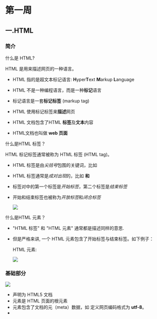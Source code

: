 # 第一周

## 一.HTML

### 简介

什么是 HTML?

HTML 是用来描述网页的一种语言。

- HTML 指的是超文本标记语言: **H**yper**T**ext **M**arkup **L**anguage

- HTML 不是一种编程语言，而是一种**标记**语言

- 标记语言是一套**标记标签** (markup tag)

- HTML 使用标记标签来**描述**网页

- HTML 文档包含了HTML **标签**及**文本**内容

- HTML文档也叫做 **web 页面**

  

什么是HTML 标签？

  HTML 标记标签通常被称为 HTML 标签 (HTML tag)。

  - HTML 标签是由*尖括号*包围的关键词，比如 <html>

  - HTML 标签通常是*成对出现*的，比如 <b> 和 </b>

  - 标签对中的第一个标签是*开始标签*，第二个标签是*结束标签*

  - 开始和结束标签也被称为*开放标签*和*闭合标签*

    ![](C:\Users\30323\AppData\Roaming\Typora\typora-user-images\image-20240218163943152.png)



什么是HTML 元素？

- "HTML 标签" 和 "HTML 元素" 通常都是描述同样的意思.

- 但是严格来讲, 一个 HTML 元素包含了开始标签与结束标签。如下例子：

  HTML 元素:

  ![](C:\Users\30323\AppData\Roaming\Typora\typora-user-images\image-20240218163926471.png)

### 基础部分

![](C:\Users\30323\AppData\Roaming\Typora\typora-user-images\image-20240218163105196.png)

  

- **<!DOCTYPE html>** 声明为 HTML5 文档
- **<html>** 元素是 HTML 页面的根元素
- **<head>** 元素包含了文档的元（meta）数据，如 **<meta charset="utf-8">** 定义网页编码格式为 **utf-8**。
- **<title>** 元素描述了文档的标题
- **<body>** 元素包含了可见的页面内容
- **<h1>** 元素定义一个大标题
- **<p>** 元素定义一个段落

![](C:\Users\30323\AppData\Roaming\Typora\typora-user-images\image-20240218164214618.png)

### HTML 属性

- HTML 元素可以设置**属性**
- 属性可以在元素中添加**附加信息**
- 属性一般描述于**开始标签**
- 属性总是以名称/值对的形式出现，**比如：name="value"**。

属性实例：

HTML 链接由 <a> 标签定义。链接的地址在 **href 属性**中指定：

![](C:\Users\30323\AppData\Roaming\Typora\typora-user-images\image-20240218164607934.png)

下面列出了适用于大多数 HTML 元素的属性：

![](C:\Users\30323\AppData\Roaming\Typora\typora-user-images\image-20240218164712054.png)

### 标题  注释

- HTML 标题（Heading）

​	是通过 <h1> - <h6> 标签进行定义的。

​	-<h1> 定义最大的标题。-<h6>定义最小的标题。

注：确保将 HTML 标题 标签只用于标题。不要仅仅是为了生成**粗体**或**大号**的文本而使用标题。

![](C:\Users\30323\AppData\Roaming\Typora\typora-user-images\image-20240218165118124.png)

- HTML 注释

  可以将注释插入 HTML 代码中，这样可以提高其可读性，使代码更易被人理解。浏览器会忽略注释，也不会显示它们。

  注释写法如下:

![](C:\Users\30323\AppData\Roaming\Typora\typora-user-images\image-20240218165328233.png)

### 段落 换行

- HTML 段落

​	段落是通过 <p> 标签定义的。

![](C:\Users\30323\AppData\Roaming\Typora\typora-user-images\image-20240218165522861.png)

- 换行

![](C:\Users\30323\AppData\Roaming\Typora\typora-user-images\image-20240218170027954.png)

### HTML 文本格式化

![](C:\Users\30323\AppData\Roaming\Typora\typora-user-images\image-20240218170044884.png)

- HTML 文本格式化的常用标签

![]()![image-20240218170203109](C:\Users\30323\AppData\Roaming\Typora\typora-user-images\image-20240218170203109.png)

- HTML "计算机输出" 标签

![](C:\Users\30323\AppData\Roaming\Typora\typora-user-images\image-20240218170251623.png)

- HTML 引文, 引用, 及标签定义

![](C:\Users\30323\AppData\Roaming\Typora\typora-user-images\image-20240218170318647.png)

### HTML 链接

- HTML 使用超级链接与网络上的另一个文档相连。

​	HTML中的链接是一种用于在不同网页之间导航的元素。

​	链接通常用于将一个网页与另一个网页或资源（如文档、图像、音频文件等）相关联。

​	链接允许用户在浏览网页时单击文本或图像来跳转到其他位置，从而实现网页之间的互联。

#### HTML 超链接

- HTML使用标签 **<a>** 来设置超文本链接。

- 超链接可以是一个字，一个词，或者一组词，也可以是一幅图像，您可以点击这些内容来跳转到新的文档或者当前文档中的某个部分。当您把鼠标指针移动到网页中的某个链接上时，箭头会变为一只小手。

在标签 **<a>** 中使用了 **href** 属性来描述链接的地址。

默认情况下，链接将以以下形式出现在浏览器中：

- 一个未访问过的链接显示为<u>蓝色字体</u>并带有下划线。
- 访问过的链接显示为紫色并带有下划线。
- 点击链接时，链接显示为红色并带有下划线。

![](C:\Users\30323\AppData\Roaming\Typora\typora-user-images\image-20240218170808372.png)

#### HTML 链接语法

以下是 HTML 中创建链接的基本语法和属性：`<a>` 元素：创建链接的主要HTML元素是`<a>`（锚）元素。`<a>`元素具有以下属性：

- `href`：指定链接目标的URL，这是链接的最重要属性。可以是另一个网页的URL、文件的URL或其他资源的URL。
- `target`（可选）：指定链接如何在浏览器中打开。常见的值包括 `_blank`（在新标签或窗口中打开链接）和 `_self`（在当前标签或窗口中打开链接）。
- `title`（可选）：提供链接的额外信息，通常在鼠标悬停在链接上时显示为工具提示。
- `rel`（可选）：指定与链接目标的关系，如 nofollow、noopener 等。

链接的 HTML 代码很简单，它类似这样：

![](C:\Users\30323\AppData\Roaming\Typora\typora-user-images\image-20240218170920208.png)

href 属性描述了链接的目标。

**实例**如下：

![](C:\Users\30323\AppData\Roaming\Typora\typora-user-images\image-20240218170953441.png)

上面这行代码显示为：[访问菜鸟教程](https://www.runoob.com/)

点击这个超链接会把用户带到菜鸟教程的首页。

**提示:** *"链接文本"* 不必一定是文本。图片或其他 HTML 元素都可以成为链接。

- **文本链接：**最常见的链接类型是文本链接，它使用 <a> 元素将一段文本转化为可点击的链接，例如：

![](C:\Users\30323\AppData\Roaming\Typora\typora-user-images\image-20240218171148739.png)

- **图像链接：**您还可以使用图像作为链接。在这种情况下，<a> 元素包围着 <img> 元素。例如：

![](C:\Users\30323\AppData\Roaming\Typora\typora-user-images\image-20240218171210115.png)

- **锚点链接：**除了链接到其他网页外，您还可以在同一页面内创建内部链接，这称为锚点链接。要创建锚点链接，需要在目标位置使用 <a> 元素定义一个标记，并使用#符号引用该标记。例如：

![](C:\Users\30323\AppData\Roaming\Typora\typora-user-images\image-20240218171232113.png)

- **下载链接：**如果您希望链接用于下载文件而不是导航到另一个网页，可以使用 download 属性。例如：

![](C:\Users\30323\AppData\Roaming\Typora\typora-user-images\image-20240218171256384.png)

#### HTML 链接 - target 属性

使用 target 属性，你可以定义被链接的文档在何处显示。

下面的这行会在新窗口打开文档

![](C:\Users\30323\AppData\Roaming\Typora\typora-user-images\image-20240218171705473.png)

#### HTML 链接- id 属性

id 属性可用于创建一个 HTML 文档书签。

**提示:** 书签不会以任何特殊方式显示，即在 HTML 页面中是不显示的，所以对于读者来说是隐藏的。

**实例**

在HTML文档中插入ID:

![](C:\Users\30323\AppData\Roaming\Typora\typora-user-images\image-20240218171751313.png)

### HTML 头部

#### HTML < head> 元素

< head> 元素包含了所有的头部标签元素。在 < head>元素中你可以插入脚本（scripts）, 样式文件（CSS），及各种meta信息。

可以添加在头部区域的元素标签为: <title>, <style>, <meta>, <link>, <script>, <noscript> 和 <base>。

#### HTML < title> 元素

- < title> 标签定义了不同文档的标题。

​	< title> 在 HTML/XHTML 文档中是必需的。

< title> 元素:

- 定义了浏览器工具栏的标题
- 当网页添加到收藏夹时，显示在收藏夹中的标题
- 显示在搜索引擎结果页面的标题

#### HTML < base> 元素

< base> 标签描述了基本的链接地址/链接目标，该标签作为HTML文档中所有的链接标签的默认链接:

![](C:\Users\30323\AppData\Roaming\Typora\typora-user-images\image-20240219212641200.png)

#### HTML < link> 元素

< link> 标签定义了文档与外部资源之间的关系。

< link> 标签通常用于链接到样式表:

![](C:\Users\30323\AppData\Roaming\Typora\typora-user-images\image-20240219212717946.png)

#### HTML < style> 元素

< style> 标签定义了HTML文档的样式文件引用地址.

在< style> 元素中你也可以直接添加样式来渲染 HTML 文档:

![](C:\Users\30323\AppData\Roaming\Typora\typora-user-images\image-20240219212754689.png)

#### HTML < meta> 元素

meta标签描述了一些基本的元数据。

< meta> 标签提供了元数据.元数据也不显示在页面上，但会被浏览器解析。

META 元素通常用于指定网页的描述，关键词，文件的最后修改时间，作者，和其他元数据。

元数据可以使用于浏览器（如何显示内容或重新加载页面），搜索引擎（关键词），或其他Web服务。

< meta> 一般放置于 < head> 区域

- < meta> 标签- 使用实例

![](C:\Users\30323\AppData\Roaming\Typora\typora-user-images\image-20240219212903313.png)

#### HTML < script> 元素

< script>标签用于加载脚本文件，如： JavaScript。

< script> 元素在以后的章节中会详细描述。

#### 小结

![](C:\Users\30323\AppData\Roaming\Typora\typora-user-images\image-20240219213012159.png)

### HTML 图像

**HTML 图像- 图像标签（ <img>）和源属性（Src）**

在 HTML 中，图像由<img> 标签定义。

<img> 是空标签，意思是说，它只包含属性，并且没有闭合标签。

要在页面上显示图像，你需要使用**<u>源属性（src</u>）**。src 指 "source"。源属性的值是图像的 URL 地址。

**定义图像的语法是：**

<img src="url" alt="some_text">

<u>**URL 指存储图像的位置**</u>。如果名为 "pulpit.jpg" 的图像位于 www.runoob.com 的 images 目录中，那么其 URL 为 [http://www.runoob.com/images/pulpit.jpg](https://www.runoob.com/images/pulpit.jpg)。

浏览器将图像显示在文档中图像标签出现的地方。如果你将图像标签置于两个段落之间，那么浏览器会首先显示第一个段落，然后显示图片，最后显示第二段。

------

#### HTML 图像- Alt属性

alt 属性用来为图像定义一串预备的可替换的文本。

替换文本属性的值是用户定义的。

<img src="boat.gif" alt="Big Boat">

在浏览器无法载入图像时，替换文本属性告诉读者她们失去的信息。此时，浏览器将显示这个替代性的文本而不是图像。为页面上的图像都加上替换文本属性是个好习惯，这样有助于更好的显示信息，并且对于那些使用纯文本浏览器的人来说是非常有用的。

------

#### HTML 图像- 设置图像的高度与宽度

height（高度） 与 width（宽度）属性用于设置图像的高度与宽度。

属性值默认单位为像素:

<img src="pulpit.jpg" alt="Pulpit rock" width="304" height="228">

**提示:** 指定图像的高度和宽度是一个很好的习惯。如果图像指定了高度宽度，页面加载时就会保留指定的尺寸。如果没有指定图片的大小，加载页面时有可能会破坏HTML页面的整体布局。

------

#### 基本的注意事项 - 有用的提示：

**注意:** 假如某个 HTML 文件包含十个图像，那么为了正确显示这个页面，需要加载 11 个文件。加载图片是需要时间的，所以我们的建议是：慎用图片。

**注意:** 加载页面时，要注意插入页面图像的路径，如果不能正确设置图像的位置，浏览器无法加载图片，图像标签就会显示一个破碎的图片。

### HTML 表格

#### tr th td

HTML 表格由 **<table>** 标签来定义。

HTML 表格是一种用于展示结构化数据的标记语言元素。

每个表格均有若干行（由 **<tr>** 标签定义），每行被分割为若干单元格（由 **<td>** 标签定义），表格可以包含标题行（**<th>**）用于定义列的标题。

- **tr**：tr 是 table row 的缩写，表示表格的一行。
- **th**：th 是 table header的缩写，表示表格的表头单元格。
- **td**：td 是 table data 的缩写，表示表格的数据单元格。

数据单元格可以包含文本、图片、列表、段落、表单、水平线、表格等等。

**HTML 表格生成器**：https://www.jyshare.com/front-end/7688/

以下是一个简单的 HTML 表格实例:

![](C:\Users\30323\AppData\Roaming\Typora\typora-user-images\image-20240219221850954.png)

以上的表格实例代码中，<table> 元素表示整个表格，它包含两个主要部分：<thead> 和 <tbody>。

- **<thead > 用于定义表格的标题部分:** 在 <thead > 中，使用 <th > 元素定义列的标题，以上实例中列标题分别为"列标题1"，"列标题2"和"列标题3"。
- **<tbody > 用于定义表格的主体部分:** 在 <tbody > 中，使用 <tr > 元素定义行，并在每行中使用 <td > 元素定义单元格数据，以上实例中有两行数据，每行包含三个单元格。



通过使用 **<th >** 元素定义列标题，可以使其在表格中以粗体显示，与普通单元格区分开来。

HTML 表格还可以具有其他部分，如 <tfoot > （表格页脚）和 <caption > （表格标题），<tfoot > 可用于在表格的底部定义摘要、统计信息等内容。 <caption > 可用于为整个表格定义标题。

HTML 表格还支持合并单元格和跨行/跨列的操作，以及其他样式和属性的应用，以满足各种需求。

我们也可以使用 CSS 来进一步自定义表格的样式和外观。

![](C:\Users\30323\AppData\Roaming\Typora\typora-user-images\image-20240219222129541.png)

#### **HTML 表格和边框属性**

如果不定义边框属性，表格将不显示边框。有时这很有用，但是大多数时候，我们希望显示边框。

使用边框属性来显示一个带有边框的表格：只需加上 boardr=“1”，如下：

![](C:\Users\30323\AppData\Roaming\Typora\typora-user-images\image-20240219222339905.png)

#### HTML 表格表头

表格的表头使用 <th> 标签进行定义。

大多数浏览器会把表头显示为**<u>粗体居中</u>**的文本：(还是蛮实用的)

![image-20240219222523520](C:\Users\30323\AppData\Roaming\Typora\typora-user-images\image-20240219222523520.png)

#### 小结

![image-20240219222602730](C:\Users\30323\AppData\Roaming\Typora\typora-user-images\image-20240219222602730.png)

### HTML 列表

HTML 支持：（下面这种表达就是有序列表）

1. 无序
2. 有序
3. 定义列表

#### HTML无序列表

无序列表是一个项目的列表，此列项目使用粗体圆点（典型的小黑圆圈）进行标记。

无序列表使用 <ul> 标签。每个列表项始于 <li> 标签。

![image-20240220085241093](C:\Users\30323\AppData\Roaming\Typora\typora-user-images\image-20240220085241093.png)

#### HTML 有序列表

同样，有序列表也是一列项目，列表项目使用数字进行标记。 有序列表始于 <ol> 标签。每个列表项始于 <li> 标签。

列表项使用数字来标记。（start=“12”可以不写，这样就从1起始）

![image-20240220085452906](C:\Users\30323\AppData\Roaming\Typora\typora-user-images\image-20240220085452906.png)

#### HTML 自定义列表

自定义列表不仅仅是一列项目，而是**项目**及其**注释**的组合。

自定义列表以 <dl> 标签开始。每个自定义列表项以 <dt> 开始。每个自定义列表项的定义以 <dd> 开始。

- **dl**表示列表的起始和结束
- **dt**表示**项目**的起始和结束
- **dd**表示**注释**的起始和结束

例如：

![image-20240220085750378](C:\Users\30323\AppData\Roaming\Typora\typora-user-images\image-20240220085750378.png)

又如：

![image-20240220090027101](C:\Users\30323\AppData\Roaming\Typora\typora-user-images\image-20240220090027101.png)

#### 小结

![image-20240220090113056](C:\Users\30323\AppData\Roaming\Typora\typora-user-images\image-20240220090113056.png)

### HTML 区块

- 大多数 HTML 元素被定义为**块级元素**或**内联元素**。

#### HTML 区块元素

块级元素在浏览器显示时，通常会以新行来开始（和结束）。

实例: <h1>, <p>, <ul>, <table>

#### HTML 内联元素

内联元素在显示时通常不会以新行开始。

实例: <b>, <td>, <a>, <img>

#### HTML <div> 元素

HTML <div> 元素是块级元素，它可用于组合其他 HTML 元素的容器。

< div> 元素没有特定的含义。除此之外，由于它属于块级元素，浏览器会在其前后显示折行。

如果与 CSS 一同使用，< div> 元素可用于对大的内容块设置样式属性。

< div> 元素的另一个常见的用途是<u>文档布局</u>。它**取代**了使用表格定义布局的老式方法。*使用 < table> 元素进行文档布局不是表格的正确用法。< table> 元素的作用是显示表格化的数据。*

#### HTML <span> 元素

HTML <span> 元素是内联元素，可用作文本的容器

<span> 元素也没有特定的含义。

当与 CSS 一同使用时，<span> 元素可用于为部分文本设置样式属性。

#### 小结

![image-20240220090516938](C:\Users\30323\AppData\Roaming\Typora\typora-user-images\image-20240220090516938.png)

### HTML 布局

- 网站布局

大多数网站会把内容安排到多个列中（就像杂志或报纸那样）。

大多数网站可以使用 <div> 或者 <table> 元素来创建多列。CSS 用于对元素进行定位，或者为页面创建背景以及色彩丰富的外观。

- 注：虽然我们可以使用**HTML table**标签来设计出漂亮的布局，但是table标签是不建议作为布局工具使用的 - 表格不是布局工具。

**HTML 布局 - 使用<div> 元素**

div 元素是用于分组 HTML 元素的块级元素。

下面的例子使用五个 div 元素来创建多列布局：

![image-20240220090953758](C:\Users\30323\AppData\Roaming\Typora\typora-user-images\image-20240220090953758.png)

上面的 HTML 代码会产生如下结果：

![image-20240220091053172](C:\Users\30323\AppData\Roaming\Typora\typora-user-images\image-20240220091053172.png)

**HTML 布局 - 有用的提示**

**Tip:** 使用 CSS 最大的好处是，如果把 CSS 代码存放到外部样式表中，那么站点会更易于维护。通过编辑单一的文件，就可以改变所有页面的布局。如需学习更多有关 CSS 的知识，请访问我们的[CSS 教程](https://www.runoob.com/css/css-tutorial.html)。

**Tip:** 由于创建高级的布局非常耗时，使用模板是一个快速的选项。通过搜索引擎可以找到很多免费的网站模板（您可以使用这些预先构建好的网站布局，并优化它们）。

**小结**

![image-20240220091231290](C:\Users\30323\AppData\Roaming\Typora\typora-user-images\image-20240220091231290.png)

### HTML 表单

HTML 表单用于收集用户的输入信息。

HTML 表单表示文档中的一个区域，此区域包含交互控件，将用户收集到的信息发送到 Web 服务器。

HTML 表单通常包含各种输入字段、复选框、单选按钮、下拉列表等元素。

以下是一个简单的HTML表单的例子：

- `<form>` 元素用于创建表单，`action` 属性定义了表单数据提交的目标 URL，`method` 属性定义了提交数据的 HTTP 方法（这里使用的是 "post"）。
- `<label>` 元素用于为表单元素添加标签，提高可访问性。
- `<input>` 元素是最常用的表单元素之一，它可以创建文本输入框、密码框、单选按钮、复选框等。`type` 属性定义了输入框的类型，`id` 属性用于关联 `<label>` 元素，`name` 属性用于标识表单字段。
- `<select>` 元素用于创建下拉列表，而 `<option>` 元素用于定义下拉列表中的选项。

#### 创建表单

表单是一个包含表单元素的区域。

表单元素是允许用户在表单中输入内容，比如：文本域（textarea）、下拉列表（select）、单选框（radio-buttons）、复选框（checkbox） 等等。

我们可以使用 **<form>** 标签来创建表单:

![image-20240220092219145](C:\Users\30323\AppData\Roaming\Typora\typora-user-images\image-20240220092219145.png)

#### 输入类型

多数情况下被用到的表单标签是输入标签 **<input>**。

输入类型是由 **type** 属性定义。

接下来我们介绍几种常用的输入类型。

- 文本域（Text Fields）
- 密码字段
- 单选按钮（Radio Buttons）
- 复选框（Checkboxes）
- 提交按钮(Submit)

##### 1.文本域

文本域通过 <input type="text"> 标签来设定，当用户要在表单中键入字母、数字等内容时，就会用到文本域。

![image-20240220093001820](C:\Users\30323\AppData\Roaming\Typora\typora-user-images\image-20240220093001820.png)

注意:表单本身并不可见。同时，在大多数浏览器中，文本域的默认宽度是 **20** **个字符**。

##### 2.密码字段

密码字段通过标签 **<input type="password">** 来定义:

![image-20240220093127837](C:\Users\30323\AppData\Roaming\Typora\typora-user-images\image-20240220093127837.png)

注意：密码字段字符不会明文显示，而是以星号 ***** 或圆点 **.** 替代。

##### 3.单选按钮

**<input type="radio">** 标签定义了表单的单选框选项:

![image-20240220093225723](C:\Users\30323\AppData\Roaming\Typora\typora-user-images\image-20240220093225723.png)

##### 4.复选框

**<input type="checkbox">** 定义了复选框。

![image-20240220093307411](C:\Users\30323\AppData\Roaming\Typora\typora-user-images\image-20240220093307411.png)

复选框可以选取一个或多个选项

##### 5.提交按钮

- **<input type="submit">** 定义了提交按钮。

- 当用户单击确认按钮时，表单的内容会被传送到服务器。表单的动作属性 **action** 定义了服务端的文件名。

**action** 属性会对接收到的用户输入数据进行相关的处理:

![image-20240220093343114](C:\Users\30323\AppData\Roaming\Typora\typora-user-images\image-20240220093343114.png)

假如在上面的文本框内键入几个字母，然后点击确认按钮，那么输入数据会传送到 **html_form_action.php** 文件，该页面将显示出输入的结果。

以上实例中有一个 method 属性，它用于定义表单数据的提交方式，可以是以下值：

- **post**：指的是 HTTP POST 方法，表单数据会包含在表单体内然后发送给服务器，用于提交敏感数据，如用户名与密码等。
- **get**：默认值，指的是 HTTP GET 方法，表单数据会附加在 **action** 属性的 URL 中，并以 **?**作为分隔符，一般用于不敏感信息，如分页等。例如：https://www.runoob.com/?page=1，这里的 page=1 就是 get 方法提交的数据。

### HTML 框架

**iframe语法:**

![image-20240220094120999](C:\Users\30323\AppData\Roaming\Typora\typora-user-images\image-20240220094120999.png)

该URL指向不同的网页。

#### iframe - 设置高度与宽度

height 和 width 属性用来定义iframe标签的高度与宽度。

属性默认以像素为单位, 但可以指定其按比例显示 (如："80%")。

![image-20240220094213430](C:\Users\30323\AppData\Roaming\Typora\typora-user-images\image-20240220094213430.png)

#### iframe - 移除边框

frameborder 属性用于定义iframe表示是否显示边框。

设置属性值为 "0" 移除iframe的边框:

#### ![image-20240220094231021](C:\Users\30323\AppData\Roaming\Typora\typora-user-images\image-20240220094231021.png)使用 iframe 来显示目标链接页面

iframe 可以显示一个目标链接的页面

目标链接的属性必须使用 iframe 的属性，如下实例:

![image-20240220094313937](C:\Users\30323\AppData\Roaming\Typora\typora-user-images\image-20240220094313937.png)

批注：这里第一行定义了name=“iframe_a",便于第二行用target=”iframe_a" 从而使链接与框架相联系

#### 小结

### ![image-20240220094543362](C:\Users\30323\AppData\Roaming\Typora\typora-user-images\image-20240220094543362.png)HTML 颜色

HTML 颜色由红色、绿色、蓝色混合而成。

#### 三元素

HTML 颜色由一个**十六进制符号**来定义，这个符号由红色、绿色和蓝色的值组成（RGB）。

每种颜色的最小值是0（十六进制：#00）。最大值是255（十六进制：#FF）。

这个表格给出了由三种颜色混合而成的具体效果：

![image-20240220094931955](C:\Users\30323\AppData\Roaming\Typora\typora-user-images\image-20240220094931955.png)

#### 颜色名

目前所有浏览器都支持以下颜色名：

- 141个颜色名称是在HTML和CSS颜色规范定义的（17标准颜色，再加124）。下表列出了所有颜色的值，包括十六进制值。
- **提示:** 17标准颜色：黑色，蓝色，水，紫红色，灰色，绿色，石灰，栗色，海军，橄榄，橙，紫，红，白，银，蓝绿色，黄色。点击其中一个颜色名称（或一个十六进制值)就可以查看与不同文字颜色搭配的背景颜色。

#### 颜色值

- 颜色值由十六进制来表示红、绿、蓝（RGB）。

- 每个颜色的最低值为 0(十六进制为 00)，最高值为 255(十六进制为FF)。

- 十六进制值的写法为 # 号后跟三个或六个十六进制字符。

- 三位数表示法为：#RGB，转换为6位数表示为：#RRGGBB。

### HTML 脚本

#### HTML <script> 标签

< script> 标签用于定义客户端脚本，比如 JavaScript。

< script> 元素既可包含脚本语句，也可通过 src 属性指向外部脚本文件。

JavaScript 最常用于图片操作、表单验证以及内容动态更新。

下面的脚本会向浏览器输出"Hello World!"：

![image-20240220102106870](C:\Users\30323\AppData\Roaming\Typora\typora-user-images\image-20240220102106870.png)

#### HTML<noscript> 标签

< noscript> 标签提供无法使用脚本时的替代内容，比方在浏览器禁用脚本时，或浏览器不支持客户端脚本时。

< noscript>元素可包含普通 HTML 页面的 body 元素中能够找到的所有元素。

只有在浏览器不支持脚本或者禁用脚本时，才会显示 < noscript> 元素中的内容：

![image-20240220102133050](C:\Users\30323\AppData\Roaming\Typora\typora-user-images\image-20240220102133050.png)

#### 小结

![image-20240220102219237](C:\Users\30323\AppData\Roaming\Typora\typora-user-images\image-20240220102219237.png)

### HTML 字符实体

HTML 中的预留字符必须被替换为字符实体。

一些在键盘上找不到的字符也可以使用字符实体来替换。

#### HTML 实体

在 HTML 中，某些字符是预留的。

在 HTML 中不能使用小于号（<）和大于号（>），这是因为浏览器会误认为它们是标签。

如果希望正确地显示预留字符，我们必须在 HTML 源代码中使用字符实体（character entities）。 字符实体类似这样：

&*entity_name*;

或

&#*entity_number*;

如需显示小于号，我们必须这样写：![image-20240220102550887](C:\Users\30323\AppData\Roaming\Typora\typora-user-images\image-20240220102550887.png)

![Remark](https://www.runoob.com/images/lamp.gif)**提示：** 使用实体名而不是数字的好处是，名称易于记忆。不过坏处是，浏览器也许并不支持所有实体名称（对实体数字的支持却很好）。

#### 不间断空格(Non-breaking Space)

HTML 中的常用字符实体是不间断空格(&nbsp;)。

浏览器总是会截短 HTML 页面中的空格。如果您在文本中写 10 个空格，在显示该页面之前，浏览器会删除它们中的 9 个。如需在页面中增加空格的数量，您需要使用 &nbsp; 字符实体。

#### 结合音标符

发音符号是加到字母上的一个"glyph(字形)"。

一些变音符号, 如 尖音符 ( ̀) 和 抑音符 ( ́) 。

变音符号可以出现字母的上面和下面，或者字母里面，或者两个字母间。

变音符号可以与字母、数字字符的组合来使用。

以下是一些实例:

![image-20240220102643229](C:\Users\30323\AppData\Roaming\Typora\typora-user-images\image-20240220102643229.png)

### HTML URL

- **URL**统一资源定位器(Uniform Resource Locators)

- URL 是一个网页地址。

- URL可以由字母组成，如"runoob.com"，或互联网协议（IP）地址： 192.68.20.50。大多数人进入网站使用网站域名来访问，因为 名字比数字更容易记住。

#### URL - 统一资源定位器

Web浏览器通过URL从Web服务器请求页面。

当您点击 HTML 页面中的某个链接时，对应的 <a> 标签指向万维网上的一个地址。

一个统一资源定位器(URL) 用于定位万维网上的文档。

一个网页地址实例: http://www.runoob.com/html/html-tutorial.html 语法规则:

**scheme`://`host.domain`:`port`/`path`/`filename**

说明:

- scheme - 定义因特网服务的类型。最常见的类型是 http
- host - 定义域主机（http 的默认主机是 www）
- domain - 定义因特网域名，比如 runoob.com
- :port - 定义主机上的端口号（http 的默认端口号是 80）
- path - 定义服务器上的路径（如果省略，则文档必须位于网站的根目录中）。
- filename - 定义文档/资源的名称

#### 常见的 URL Scheme

以下是一些URL scheme：

![image-20240220102946979](C:\Users\30323\AppData\Roaming\Typora\typora-user-images\image-20240220102946979.png)

#### URL 字符编码

URL 只能使用 [ASCII 字符集](https://www.runoob.com/tags/html-ascii.html).

来通过因特网进行发送。由于 URL 常常会包含 ASCII 集合之外的字符，URL 必须转换为有效的 ASCII 格式。

URL 编码使用 "%" 其后跟随两位的十六进制数来替换非 ASCII 字符。

URL 不能包含空格。URL 编码通常使用 + 来替换空格。

#### URL 编码实例

![image-20240220103020481](C:\Users\30323\AppData\Roaming\Typora\typora-user-images\image-20240220103020481.png)

### HTML 速查列表

![image-20240220103310220](C:\Users\30323\AppData\Roaming\Typora\typora-user-images\image-20240220103310220.png)

## 二.CSS

### 简介

什么是 **CSS**?

- CSS 指层叠样式表 (**C**ascading **S**tyle **S**heets)
- 样式定义**如何显示** HTML 元素
- 样式通常存储在**样式表**中
- 把样式添加到 HTML 4.0 中，是为了**解决内容与表现分离的问题**
- **外部样式表**可以极大提高工作效率
- 外部样式表通常存储在 **CSS 文件**中
- 多个样式定义可**层叠**为一个

**CSS 实例**

- CSS 规则由两个主要的部分构成：选择器，以及一条或多条声明:

![img](https://www.runoob.com/wp-content/uploads/2013/07/632877C9-2462-41D6-BD0E-F7317E4C42AC.jpg)

选择器通常是我们需要改变样式的 HTML 元素。

每条声明由一个属性和一个值组成。

属性（property）是我们希望设置的样式属性（style attribute）。每个属性有一个值。属性和值被冒号分开。

- CSS声明总是以分号 **;** 结束，声明总以大括号 **{}** 括起来:

```
p {color:red;text-align:center;}
```

#### CSS 注释

注释是用来解释你的代码，并且可以随意编辑它，浏览器会忽略它。

CSS注释以 **/\*** 开始, 以 ***/** 结束, 实例如下:

![image-20240223094416190](C:\Users\30323\AppData\Roaming\Typora\typora-user-images\image-20240223094416190.png)

### CSS id 和 class

#### id 选择器

id 选择器可以为标有特定 id 的 HTML 元素指定特定的样式。

- HTML元素以id属性来设置id选择器,CSS 中 id 选择器以 "#" 来定义。

以下的样式规则应用于元素属性 id="para1":

![image-20240223094459032](C:\Users\30323\AppData\Roaming\Typora\typora-user-images\image-20240223094459032.png)

#### class 选择器

class 选择器用于描述**一组元素**的样式，class 选择器有别于id选择器，class可以在**多个元素**中使用。

class 选择器在 HTML 中以 class 属性表示, 在 CSS 中，类选择器以一个**点 . 号**显示：

在以下的例子中，所有拥有 center 类的 HTML 元素均为居中。

![image-20240223094648491](C:\Users\30323\AppData\Roaming\Typora\typora-user-images\image-20240223094648491.png)

注：类名的第一个字符不能使用数字！它无法在 Mozilla 或 Firefox 中起作用。

### CSS 创建样式

当读到一个样式表时，浏览器会根据它来格式化 HTML 文档。

------

**如何插入样式表**

插入样式表的方法有三种:

- 外部样式表(External style sheet)
- 内部样式表(Internal style sheet)
- 内联样式(Inline style)

#### 外部样式表

当样式需要应用于很多页面时，外部样式表将是理想的选择。在使用外部样式表的情况下，你可以通过改变一个文件来改变整个站点的外观。每个页面使用 <link> 标签链接到样式表。 <link> 标签在（文档的）头部：

![image-20240223094827340](C:\Users\30323\AppData\Roaming\Typora\typora-user-images\image-20240223094827340.png)

浏览器会从文件 mystyle.css 中读到样式声明，并根据它来格式文档。

外部样式表可以在任何文本编辑器中进行编辑。文件不能包含任何的 html 标签。样式表应该以 .css 扩展名进行保存。下面是一个样式表文件的例子：

![image-20240223094839935](C:\Users\30323\AppData\Roaming\Typora\typora-user-images\image-20240223094839935.png)

#### 内部样式表

当单个文档需要特殊的样式时，就应该使用内部样式表。你可以使用 <style> 标签在文档头部定义内部样式表，就像这样:

![image-20240223094914195](C:\Users\30323\AppData\Roaming\Typora\typora-user-images\image-20240223094914195.png)

#### 内联样式

由于要将表现和内容混杂在一起，内联样式会损失掉样式表的许多优势。请慎用这种方法，例如当样式仅需要在一个元素上应用一次时。

要使用内联样式，你需要在相关的标签内使用样式（style）属性。Style 属性可以包含任何 CSS 属性。本例展示如何改变段落的颜色和左外边距：

![image-20240223094937527](C:\Users\30323\AppData\Roaming\Typora\typora-user-images\image-20240223094937527.png)

#### 多重样式优先级

样式表允许以多种方式规定样式信息。样式可以规定在单个的 HTML 元素中，在 HTML 页的头元素中，或在一个外部的 CSS 文件中。甚至可以在同一个 HTML 文档内部引用多个外部样式表。

一般情况下，优先级如下：

**（内联样式）Inline style > （内部样式）Internal style sheet >（外部样式）External style sheet > 浏览器默认样式**

### CSS 文本格式

#### **文本颜色**

颜色属性被用来设置文字的颜色。

颜色是通过CSS最经常的指定：

- 颜色的名称 - 如: **red**
- 十六进制值 - 如: **＃FF0000**
- 一个RGB值 - 如: **RGB(255,0,0)**

![image-20240223095050513](C:\Users\30323\AppData\Roaming\Typora\typora-user-images\image-20240223095050513.png)

#### 文本的对齐方式

文本排列属性是用来设置文本的水平对齐方式。

文本可居中或对齐到左或右,两端对齐.

当text-align设置为"justify"，每一行被展开为宽度相等，左，右外边距是对齐（如杂志和报纸）。

![image-20240223095117120](C:\Users\30323\AppData\Roaming\Typora\typora-user-images\image-20240223095117120.png)

#### 文本修饰

text-decoration 属性用来设置或删除文本的装饰。

从设计的角度看 text-decoration属性主要是用来删除链接的下划线：

![image-20240223095132062](C:\Users\30323\AppData\Roaming\Typora\typora-user-images\image-20240223095132062.png)

也可以这样装饰文字：

![image-20240223095146072](C:\Users\30323\AppData\Roaming\Typora\typora-user-images\image-20240223095146072.png)

#### 文本转换

文本转换属性是用来指定在一个文本中的大写和小写字母。

可用于所有字句变成大写或小写字母，或每个单词的首字母大写。

![image-20240223095205401](C:\Users\30323\AppData\Roaming\Typora\typora-user-images\image-20240223095205401.png)

#### 文本缩进

文本缩进属性是用来指定文本的第一行的缩进。

![image-20240223095221576](C:\Users\30323\AppData\Roaming\Typora\typora-user-images\image-20240223095221576.png)

#### 字体样式

主要是用于指定斜体文字的字体样式属性。

- 正常 - 正常显示文本
- 斜体 - 以斜体字显示的文字
- 倾斜的文字 - 文字向一边倾斜

![image-20240223095320229](C:\Users\30323\AppData\Roaming\Typora\typora-user-images\image-20240223095320229.png)

### CSS 链接

链接的样式，可以用任何CSS属性（如颜色，字体，背景等）。

特别的链接，可以有不同的样式，这取决于他们是什么状态。

这四个链接状态是：

- a:link - 正常，未访问过的链接
- a:visited - 用户已访问过的链接
- a:hover - 当用户鼠标放在链接上时
- a:active - 链接被点击的那一刻

![image-20240223095343875](C:\Users\30323\AppData\Roaming\Typora\typora-user-images\image-20240223095343875.png)

#### 文本修饰

text-decoration 属性主要用于删除链接中的下划线：

![image-20240223095414424](C:\Users\30323\AppData\Roaming\Typora\typora-user-images\image-20240223095414424.png)

#### 背景颜色

背景颜色属性指定链接背景色：

![image-20240223095447683](C:\Users\30323\AppData\Roaming\Typora\typora-user-images\image-20240223095447683.png)

### CSS 列表

CSS 列表属性作用如下：

- 设置不同的列表项标记为无序列表
- 设置不同的列表项标记为有序列表
- 设置列表项标记为图像

#### **无序列表如下所示:**

- Coffee
- Tea
- Coca Cola

#### **有序列表如下所示:**

1. Coffee
2. Tea
3. Coca Cola

### CSS 表格

使用 CSS 可以使 HTML 表格更美观。

#### 表格边框

指定CSS表格边框，使用border属性。

下面的例子指定了一个表格的Th和TD元素的黑色边框：

![image-20240223095650993](C:\Users\30323\AppData\Roaming\Typora\typora-user-images\image-20240223095650993.png)

![image-20240223095700755](C:\Users\30323\AppData\Roaming\Typora\typora-user-images\image-20240223095700755.png)

#### 折叠边框

border-collapse 属性设置表格的边框是否被折叠成一个单一的边框或隔开：

![image-20240223095722722](C:\Users\30323\AppData\Roaming\Typora\typora-user-images\image-20240223095722722.png)

![image-20240223095730361](C:\Users\30323\AppData\Roaming\Typora\typora-user-images\image-20240223095730361.png)

#### 表格宽度和高度

Width和height属性定义表格的宽度和高度。

下面的例子是设置100％的宽度，50像素的th元素的高度的表格：

![image-20240223095800174](C:\Users\30323\AppData\Roaming\Typora\typora-user-images\image-20240223095800174.png)

![image-20240223095808605](C:\Users\30323\AppData\Roaming\Typora\typora-user-images\image-20240223095808605.png)

#### 表格文字对齐

表格中的文本对齐和垂直对齐属性。

text-align属性设置水平对齐方式，向左，右，或中心：

![image-20240223095909297](C:\Users\30323\AppData\Roaming\Typora\typora-user-images\image-20240223095909297.png)

![image-20240223095917559](C:\Users\30323\AppData\Roaming\Typora\typora-user-images\image-20240223095917559.png)

#### 表格填充

如需控制边框和表格内容之间的间距，应使用td和th元素的填充属性：

![image-20240223095950407](C:\Users\30323\AppData\Roaming\Typora\typora-user-images\image-20240223095950407.png)

#### 表格颜色

下面的例子指定边框的颜色，和th元素的文本和背景颜色：

![image-20240223100016831](C:\Users\30323\AppData\Roaming\Typora\typora-user-images\image-20240223100016831.png)

## 三.JavaScript

### 简介

**JavaScript** 是 web 开发人员必须学习的 3 门语言中的一门：

1. **HTML** 定义了网页的内容
2. **CSS** 描述了网页的布局
3. **JavaScript** 控制了网页的行为

---------

#### 1.输出

JavaScript 没有任何打印或者输出的函数。

- 在 HTML **输出**中可使用 **document.write**

**注**：如果在文档加载后使用该方法，则会覆盖整个文档！

JavaScript 还可以通过不同的方式来输出数据：

- 使用 **document.write()** 方法将内容写到 HTML 文档中。
- 使用 **window.alert()** 弹出警告框。
- 使用 **innerHTML** 写入到 HTML 元素。
- 使用 **console.log()** 写入到浏览器的控制台。

#### 2.改变 HTML 内容

使用 JavaScript 来处理 HTML 内容是非常强大的功能。

![image-20240222203843759](C:\Users\30323\AppData\Roaming\Typora\typora-user-images\image-20240222203843759.png)

![image-20240222204059642](C:\Users\30323\AppData\Roaming\Typora\typora-user-images\image-20240222204059642.png)

![image-20240222204255172](C:\Users\30323\AppData\Roaming\Typora\typora-user-images\image-20240222204255172.png)

通过id=“demo”找到对应元素，再改变元素内容。

- 这里用到了<u>x.innerHTML="Hello JavaScript!";</u>来改变元素内容

#### 3.改变 HTML 图像/样式

改变 HTML 元素的样式，属于改变 HTML 属性的变种。

![image-20240222204315747](C:\Users\30323\AppData\Roaming\Typora\typora-user-images\image-20240222204315747.png)

![image-20240222204413082](C:\Users\30323\AppData\Roaming\Typora\typora-user-images\image-20240222204413082.png)

![image-20240222204420704](C:\Users\30323\AppData\Roaming\Typora\typora-user-images\image-20240222204420704.png)

与上例类似，先找到目标元素，然后通过不同的方式改变其样式。

- 这里用到了<u>x.style.color="#ff0000";</u> 来改变元素颜色

#### 4.验证输入

JavaScript 还可以用于验证用户的输入，具体操作与下文的正则有关

```html
if(isNaN(x)||x.replace(/(^\s*)|(\s*$)/g,"")==""){    alert("不是数字"); }
```

### 常规用法

- HTML 中的 Javascript 脚本代码**必须**位于 **<script>** 与 **</script>** 标签之间。

- Javascript 脚本代码可被放置在 HTML 页面的 **<body>** 和 **<head>** 部分中。

#### < script> 标签

当我们要在 HTML 页面中插入 JavaScript，就得使用 < script> 标签。

< script> 和 </ script> 会告诉 JavaScript 在何处**开始**和**结束**。

< script> 和 < /script> 之间的代码行包含了 JavaScript。

#### 在 < head> 或者 < body> 的JavaScript

我们可以在 HTML 文档中放入不限数量的脚本。

- 脚本可位于 HTML 的 <body> 或 <head> 部分中，或者同时存在于两个部分中。

- 通常的做法是把函数放入 <head> 部分中，或者放在页面底部。这样就可以把它们安置到同一处位置，不会干扰页面的内容。

##### < head> 中的 JavaScript 函数

在本例中，我们把一个 JavaScript 函数放置到 HTML 页面的 <head> 部分。

该函数会在点击按钮时被调用：

![image-20240222205702637](C:\Users\30323\AppData\Roaming\Typora\typora-user-images\image-20240222205702637.png)

##### < body> 中的 JavaScript 函数

在本例中，我们把一个 JavaScript 函数放置到 HTML 页面的 <body> 部分。

该函数会在点击按钮时被调用：

![image-20240222205851462](C:\Users\30323\AppData\Roaming\Typora\typora-user-images\image-20240222205851462.png)

#### 外部的 JavaScript

当然了，我们也可以把脚本保存到外部文件中。外部文件通常包含被多个网页使用的代码。

- 外部 JavaScript 文件的文件扩展名是 .js。

- 如需使用外部文件，请在 <script> 标签的 "src" 属性中设置该 .js 文件：

![image-20240222210001502](C:\Users\30323\AppData\Roaming\Typora\typora-user-images\image-20240222210001502.png)

我们可以将脚本放置于 < head> 或者 < body>中，放在 < script> 标签中的脚本与外部引用的脚本运行效果完全一致。

myScript.js 文件代码如下：

```javascript
function myFunction()
{
    document.getElementById("demo").innerHTML="我的第一个 JavaScript 函数";
}
```

**注**：外部脚本不能包含 < script> 标签。

### **基础概念**

#### 函数（Function）

函数是可复用的代码块，可以一次编写，反复运行，从而节省了大量的重复代码。

函数的格式包括了关键字 `function` 、一个函数名、一对小括号定义了一个函数。随后是一对花括号（`{ }`）。花括号内部是调用函数时要运行的所有代码。

```javascript
function the_name_of_function() {
  your code;
}
```

#### 事件（Event）

理想中，我们希望在点击某个按钮时调用某个函数，为此，我们需要使用事件。**事件就是浏览器中发生的事儿**，比如点击按钮、加载页面、播放视频，等等，我们可以通过调用代码来响应事件。侦听事件发生的结构称为**事件监听器**（Event Listener），响应事件触发而运行的代码块被称为**事件处理器**（Event Handler）。

#### 对象和方法

##### 对象（Object）

在JavaScript中，一切都是对象。对象是一种复合数据类型(类似C语言的结构体)，它可以包含**属性和方法，由逗号分隔开**。例如：

```javascript
// 定义一个对象
const person = {
  // 属性
  name: "John",
  age: 30,
  // 方法
  greet: function() {
    console.log("Hello, my name is " + this.name);
  }
};
```

点符号（`.`）来访问对象的属性和其他方法，例如：

```
PLAINTEXT
person.greet(); // 调用对象的方法
```

属性是对象的特征或数据是任何JavaScript数据类型，包括字符串、数字、布尔值、数组、甚至其他对象。

##### 方法（method）

与对象关联的**函数**。方法是在对象上定义的，它可以访问对象的属性和其他方法，并执行特定的操作。是对象能够执行的操作或行为。可通过浏览器的JavaScript 控制台操作浏览器对象

##### 函数与方法的差别

1. 归属关系：**方法是与对象关联的函数**。它们通常是在对象的上下文中定义的，并且可以访问对象的属性和其他方法。方法是对象的行为或操作。**函数是独立的代码块**，不依赖于特定的对象。它们可以在任何地方定义和调用，而不需要依赖于对象。

2. 调用方式：**方法通过对象来调用。它们使用对象名和方法名的结合形式进行调用**，例如 `objectName.methodName()`。方法的调用是基于对象的，因此方法可以使用对象的属性和其他方法。**函数可以直接通过函数名进行调用**，例如 `functionName()`。函数的调用是独立的，不依赖于特定的对象。

3. 参数传递：**方法通常将对象本身作为第一个参数传递给方法（通常称为 `this` 或 `self`）**，以便在方法内部访问对象的属性和其他方法。方法可以接受其他参数作为输入。函数可以接受任意数量的参数，并且可以通过参数来接收外部值。

   例：

   ```javascript
   const person = {
     name: "Wells",
     greet: function() {
       console.log("Hello, my name is " + this.name); //使用this作为对象本身
     },
   };
   
   person.greet(); // 输出 "Hello, my name is Wells"
   ```

4. 定义方式：方法是在对象或类的定义中声明的。它们可以使用对象字面量语法或类的方法定义语法进行定义。函数可以在全局范围内或其他函数内部进行定义。它们可以使用函数声明语法或函数表达式语法进行定义。

#### 运算符（Operator）

JavaScript 运算符允许我们执行比较、做数学运算、连接字符串等等。

#### 算术运算符

| 运算符 | 描述         |
| ------ | ------------ |
| +      | 加法         |
| -      | 减法         |
| *      | 乘法         |
| **     | 幂           |
| /      | 除法         |
| %      | 取模（余数） |
| ++     | 自增         |
| –      | 自减         |

- 自增和自减运算符放置在变量前和变量后与区别（与C语言类似）

  1. 前置自增/自减运算符会先对变量进行自增或自减操作，然后返回更新后的值。
  2. 后置自增/自减运算符会先返回变量的原始值，然后再对变量进行自增或自减操作。

- 运算符用于把文本值或字符串变量加起来（连接起来）。

  例如：

  ```javascript
  txt1="What a very";
  txt2="nice day";
  txt3=txt1+txt2;
  ```

  则`txt3`为`What a verynice day`

- 如果数字与字符串相加，此时数字会被认为是字符串，返回字符串

  例如

  ```javascript
  z="Hello"+666;
  ```

  则`z`为`Hello666`

#### 赋值运算符

赋值运算符用于给 JavaScript 变量赋值。

| 运算符 | 例子 | 等同于         |
| ------ | ---- | -------------- |
| =      | x=y  | （将y赋值给x） |
| +=     | x+=y | x=x+y          |
| -=     | x-=y | x=x-y          |
| *=     | x*=y | x=x*y          |
| /=     | x/=y | x=x/y          |
| %=     | x%=y | x=x%y          |

#### 比较运算符

比较运算符在逻辑语句中使用，以测定变量或值是否相等。

以x=5为例：

| 运算符 | 描述                                               | 比较    | 返回值  |
| ------ | -------------------------------------------------- | ------- | ------- |
| ==     | 等于(类型不等时会进行转化)                         | x==8    | *false* |
|        |                                                    | x==5    | *true*  |
|        |                                                    | x==”5”  | *true*  |
| ===    | 严格等于（值和类型均相等）                         | x===”5” | *false* |
|        |                                                    | x===5   | *true*  |
| !=     | 不等于                                             | x!=8    | *true*  |
|        |                                                    | x!=”5”  | *false* |
| !==    | 严格不等于（值和类型有一个不相等，或两个都不相等） | x!==”5” | *true*  |
|        |                                                    | x!==5   | *false* |
| >      | 大于                                               | x>8     | *false* |
| <      | 小于                                               | x<8     | *true*  |
| >=     | 大于或等于                                         | x>=8    | *false* |
| <=     | 小于或等于                                         | x<=8    | *true*  |

严格的版本往往导致更少的错误，建议使用这些严格的版本。

#### 逻辑运算符

逻辑运算符用于测定变量或值之间的逻辑。

| 运算符 | 描述                |
| ------ | ------------------- |
| &&     | and（同时成立为真） |
| \|\|   | or（一个成立为真）  |
| !      | not                 |

#### 条件（三元）运算符

条件元素运算符把两个结果中其中一个符合运算逻辑的值返回。

```javascript
? :
(condition ? if True : if False)
```

### JavaScript 语法

#### 字母大小写

JavaScript 对**大小写**是敏感的!!!

- 当编写 JavaScript 语句时，一定要记得查看是否关闭大小写切换键。

例如：

- 函数 **getElementById** 与 **getElementbyID** 是不同的。

- 同样，变量 **myVariable** 与 **MyVariable** 也是不同的。

#### 字面量

在编程语言中，一般固定值称为**字面量**，如 3.14。

- **数字（Number）字面量** 可以是整数或者是小数，或者是科学计数(e)。
- **字符串（String）字面量** 可以使用单引号或双引号:

![image-20240222211905064](C:\Users\30323\AppData\Roaming\Typora\typora-user-images\image-20240222211905064.png)

- **表达式字面量**用于计算：

![image-20240222211932948](C:\Users\30323\AppData\Roaming\Typora\typora-user-images\image-20240222211932948.png)

- **数组（Array）字面量** 定义一个数组：

![image-20240222212008943](C:\Users\30323\AppData\Roaming\Typora\typora-user-images\image-20240222212008943.png)

- **对象（Object）字面量** 定义一个对象：

![image-20240222212017116](C:\Users\30323\AppData\Roaming\Typora\typora-user-images\image-20240222212017116.png)

- **函数（Function）字面量** 定义一个函数：

![image-20240222212032523](C:\Users\30323\AppData\Roaming\Typora\typora-user-images\image-20240222212032523.png)

#### 变量

在编程语言中，**变量**用于<u>存储数据值</u>。

JavaScript 使用关键字 **var** 来**定义变量**， 使用等号来为变量赋值：

![image-20240222212111038](C:\Users\30323\AppData\Roaming\Typora\typora-user-images\image-20240222212111038.png)

**Tip**

- 变量可以通过变量名访问。在指令式语言中，变量通常是可变的。字面量是一个恒定的值。

- 变量是一个**名称**。字面量是一个**值**。

- 变量是用于存储信息的"容器"。

----------

**变量**

  与代数一样，JavaScript 变量可用于存放值（比如 x=5）和表达式（比如 z=x+y）。

  变量可以使用短名称（比如 x 和 y），也可以使用描述性更好的名称（比如 age, sum, totalvolume）。

  - 变量必须以字母开头
  - 变量也能以 $ 和 _ 符号开头（不过我们不推荐这么做）
  - 变量名称对大小写敏感（y 和 Y 是不同的变量）

  **注**： JavaScript **语句**和 JavaScript **变量**都对**大小写**敏感。

#### 操作符

JavaScript使用 **算术运算符** 来计算值:

![image-20240222212238312](C:\Users\30323\AppData\Roaming\Typora\typora-user-images\image-20240222212238312.png)

JavaScript使用**赋值运算符**给变量赋值：

![image-20240222212249907](C:\Users\30323\AppData\Roaming\Typora\typora-user-images\image-20240222212249907.png)

JavaScript语言有多种类型的运算符：

![image-20240222212304467](C:\Users\30323\AppData\Roaming\Typora\typora-user-images\image-20240222212304467.png)

#### 关键字

JavaScript 关键字用于标识要执行的操作。

和其他任何编程语言一样，JavaScript 保留了一些关键字为自己所用。

**var** 关键字告诉浏览器创建一个新的变量：

![image-20240222212547680](C:\Users\30323\AppData\Roaming\Typora\typora-user-images\image-20240222212547680.png)

以下是 JavaScript 中最重要的保留关键字（按字母顺序）：

| abstract | else       | instanceof | super        |
| -------- | ---------- | ---------- | ------------ |
|          |            |            |              |
| boolean  | enum       | int        | switch       |
|          |            |            |              |
| break    | export     | interface  | synchronized |
|          |            |            |              |
| byte     | extends    | let        | this         |
|          |            |            |              |
| case     | false      | long       | throw        |
|          |            |            |              |
| catch    | final      | native     | throws       |
|          |            |            |              |
| char     | finally    | new        | transient    |
|          |            |            |              |
| class    | float      | null       | true         |
|          |            |            |              |
| const    | for        | package    | try          |
|          |            |            |              |
| continue | function   | private    | typeof       |
|          |            |            |              |
| debugger | goto       | protected  | var          |
|          |            |            |              |
| default  | if         | public     | void         |
|          |            |            |              |
| delete   | implements | return     | volatile     |
|          |            |            |              |
| do       | import     | short      | while        |
|          |            |            |              |
| double   | in         | static     | with         |

### JavaScript 语句

JavaScript 语句向浏览器发出的命令。语句的作用是告诉浏览器该做什么。

----------

#### 语句

JavaScript 语句是发给浏览器的命令。

- 这些命令的作用是告诉浏览器要做的事情。

- 下面的 JavaScript 语句向 id="demo" 的 HTML 元素输出文本 "你好 Dolly" ：

![image-20240222212755919](C:\Users\30323\AppData\Roaming\Typora\typora-user-images\image-20240222212755919.png)

#### 分号

分号用于分隔 JavaScript 语句。

- 通常我们在每条可执行的语句结尾添加分号。

- 使用分号的另一用处是在一行中编写多条语句。

例如：

```
a = 5;
b = 6;
c = a + b;
```

也可以这么写:

```
a = 5; b = 6; c = a + b;
```

#### 代码

JavaScript 代码是 JavaScript 语句的序列。

- 浏览器按照编写顺序依次执行每条语句。

本例向网页输出一个标题和两个段落：

![image-20240222213027663](C:\Users\30323\AppData\Roaming\Typora\typora-user-images\image-20240222213027663.png)

#### 代码块

JavaScript 可以分批地组合起来。

- 代码块以左花括号开始，以右花括号结束。

- 代码块的作用是一并地执行语句序列。

本例向网页输出一个标题和两个段落：

![image-20240222213150720](C:\Users\30323\AppData\Roaming\Typora\typora-user-images\image-20240222213150720.png)

而这个其实就是函数的运用

#### 空格

JavaScript 会忽略多余的空格。

- 可以向脚本添加空格，来提高其可读性。

因此下面的两行代码是等效的：

```
var person="runoob";
```

```
var person = "runoob";
```

#### 折行

我们可以在文本字符串中使用**反斜杠**<u>对**代码行**进行换行</u>。

例如：

![image-20240222213445751](C:\Users\30323\AppData\Roaming\Typora\typora-user-images\image-20240222213445751.png)

运行结果：

![image-20240222213453168](C:\Users\30323\AppData\Roaming\Typora\typora-user-images\image-20240222213453168.png)

### JavaScript 注释

JavaScript 不会执行注释。

我们可以添加注释来对 JavaScript 进行解释，或者提高代码的可读性。

#### 单行注释

- 单行注释以 **//** 开头。

本例用单行注释来解释代码：

![image-20240222213649770](C:\Users\30323\AppData\Roaming\Typora\typora-user-images\image-20240222213649770.png)

#### 多行注释

多行注释以 **/\*** 开始，以 ***/** 结尾。

下面的例子使用多行注释来解释代码：

![image-20240222213716802](C:\Users\30323\AppData\Roaming\Typora\typora-user-images\image-20240222213716802.png)

#### 可在行末使用注释充当说明

在下面的例子中，我们把注释放到代码行的结尾处：

![image-20240222213832011](C:\Users\30323\AppData\Roaming\Typora\typora-user-images\image-20240222213832011.png)



### JavaScript 数据类型

**值类型(基本类型)**：字符串（String）、数字(Number)、布尔(Boolean)、空（Null）、未定义（Undefined）、Symbol。

**引用数据类型（对象类型）**：对象(Object)、数组(Array)、函数(Function)，还有两个特殊的对象：正则（RegExp）和日期（Date）。

![img](https://www.runoob.com/wp-content/uploads/2013/08/Javascript-DataType.png)

**注：**Symbol 是 ES6 引入了一种新的原始数据类型，表示独一无二的值。

**JavaScript 拥有动态类型**

JavaScript 拥有<u>动态类型</u>。这意味着**相同的变量**可用作**不同的类型**：

![image-20240222214226094](C:\Users\30323\AppData\Roaming\Typora\typora-user-images\image-20240222214226094.png)

这点非常的神奇，此外 变量的数据类型可以使用 **typeof** 操作符来查看：

![image-20240222214312276](C:\Users\30323\AppData\Roaming\Typora\typora-user-images\image-20240222214312276.png)

#### 数字

avaScript 只有一种数字类型。

- 数字可以带小数点，也可以不带

![image-20240222214715053](C:\Users\30323\AppData\Roaming\Typora\typora-user-images\image-20240222214715053.png)

- 极大或极小的数字可以通过科学（指数）计数法来书写：

![image-20240222214721302](C:\Users\30323\AppData\Roaming\Typora\typora-user-images\image-20240222214721302.png)

#### 字符串

字符串是存储字符（比如 "Bill Gates"）的变量。

字符串可以是引号中的任意文本：

- 可以使用单引号或双引号；
- 可以在字符串中使用引号，只要不匹配包围字符串的引号即可：

![image-20240222214619837](C:\Users\30323\AppData\Roaming\Typora\typora-user-images\image-20240222214619837.png)

##### 字符串长度

可以使用内置属性 **length** 来计算字符串的长度：

![image-20240222221342909](C:\Users\30323\AppData\Roaming\Typora\typora-user-images\image-20240222221342909.png)

#### 布尔

布尔（逻辑）只能有两个值：true 或 false。

![image-20240222214739812](C:\Users\30323\AppData\Roaming\Typora\typora-user-images\image-20240222214739812.png)

#### 数组

下面的代码创建名为 cars 的数组：

```
var cars=new Array();
cars[0]="Saab";
cars[1]="Volvo";
cars[2]="BMW";
```

也可以这样写：


```
var cars=new Array("Saab","Volvo","BMW");
```

还可以这样写：

```
var cars=["Saab","Volvo","BMW"];
```

注：数组下标是基于零的，所以第一个项目是 [0]，第二个是 [1]，以此类推.

#### 对象

对象由花括号分隔。在括号内部，对象的属性以名称和值对的形式 (name : value) 来定义。属性由逗号分隔：

![image-20240222215049400](C:\Users\30323\AppData\Roaming\Typora\typora-user-images\image-20240222215049400.png)

上面例子中的对象 (person) 有三个属性：firstname、lastname 以及 id。

空格和折行无关紧要。声明可横跨多行：

![image-20240222215100553](C:\Users\30323\AppData\Roaming\Typora\typora-user-images\image-20240222215100553.png)

对象属性有两种寻址方式：

![image-20240222215114359](C:\Users\30323\AppData\Roaming\Typora\typora-user-images\image-20240222215114359.png)

#### Undefined 和 Null

Undefined 这个值表示变量不含有值。

可以通过将变量的值设置为 null 来清空变量。

![image-20240222215421234](C:\Users\30323\AppData\Roaming\Typora\typora-user-images\image-20240222215421234.png)

#### 声明变量类型

声明新变量时，我们可以使用关键词 "new" 来声明其类型：

![image-20240222215445085](C:\Users\30323\AppData\Roaming\Typora\typora-user-images\image-20240222215445085.png)

注：由于JavaScript 变量均为对象，所以每声明一个变量时，就创建了一个新的对象。

### JavaScript 对象

JavaScript 对象是拥有**属性**和**方法**的数据。

- 对象也是一个变量，但对象可以包含多个值（多个变量），每个值以 **name:value** 对呈现。

#### 对象定义

可以使用字符来定义和创建 JavaScript 对象:

![image-20240222215701639](C:\Users\30323\AppData\Roaming\Typora\typora-user-images\image-20240222215701639.png)

定义 JavaScript 对象可以跨越多行，空格跟换行不是必须的：

![image-20240222215715968](C:\Users\30323\AppData\Roaming\Typora\typora-user-images\image-20240222215715968.png)

#### 对象属性

可以说 "JavaScript **对象**是**变量**的容器"。

- 可以理解成对象可以包含多个值（多个变量），每个值以 **name:value** 对呈现。

----------

但是，我们通常认为 "JavaScript **对象**是**键值对**的容器"。

- 键值对通常写法为 **name : value** (键与值以冒号分割)。

- 键值对在 JavaScript 对象通常称为 **对象属性**。

##### 访问对象属性

你可以通过两种方式访问对象属性:

![image-20240222215939959](C:\Users\30323\AppData\Roaming\Typora\typora-user-images\image-20240222215939959.png)

或者：

![image-20240222215951854](C:\Users\30323\AppData\Roaming\Typora\typora-user-images\image-20240222215951854.png)

#### 对象方法

对象的方法定义了一个函数，并作为对象的属性存储。

- 对象方法通过添加 () 调用 (作为一个函数)。

该实例访问了 person 对象的 fullName() 方法:

![image-20240222220036649](C:\Users\30323\AppData\Roaming\Typora\typora-user-images\image-20240222220036649.png)

##### 访问对象方法

我们可以使用以下语法创建对象方法：

![image-20240222220110203](C:\Users\30323\AppData\Roaming\Typora\typora-user-images\image-20240222220110203.png)

并可以使用以下语法访问对象方法：

![image-20240222220125476](C:\Users\30323\AppData\Roaming\Typora\typora-user-images\image-20240222220125476.png)

通常 fullName() 是作为 person 对象的一个方法， fullName 是作为一个属性。

如果使用 fullName 属性，不添加 **()**, 它会返回函数的定义！

### JavaScript 函数

函数是由事件驱动的或者当它被调用时执行的可重复使用的**代码块**。

#### 函数语法

函数就是包裹在花括号中的代码块，前面使用了**关键词** **function**：

```
function functionname()
{
    // 执行代码
}
```

当调用该函数时，会执行函数内的代码。

#### 调用带参数的函数

在调用函数时，我们可以向其传递值，这些值被称为参数。

- 这些参数可以在函数中使用。

- 可以发送任意多的参数，由逗号 (,) 分隔：

```
myFunction(argument1,argument2)
```

声明函数时，把参数作为变量来声明：

```
function myFunction(var1,var2)
{
代码
}
```

变量和参数必须以一致的顺序出现。第一个变量就是第一个被传递的参数的给定的值，以此类推。

![image-20240222220414745](C:\Users\30323\AppData\Roaming\Typora\typora-user-images\image-20240222220414745.png)

函数使得代码变得更加灵活，当我们使用不同的参数调用函数是，就会给出不同的信息：

![image-20240222220541298](C:\Users\30323\AppData\Roaming\Typora\typora-user-images\image-20240222220541298.png)

上面的例子会提示 "Welcome Harry Potter, the Wizard" 或 "Welcome Bob, the Builder"。

#### 带有返回值的函数

有时，我们会希望函数将值返回调用它的地方。

通过使用 return 语句就可以实现。

在使用 return 语句时，函数会停止执行，并返回指定的值。

````
function myFunction()
{
    var x=5;
    return x;
}
````

上面的函数会返回值 5。

**注意：** 整个 JavaScript 并不会停止执行，仅仅是函数。JavaScript 将继续执行代码，从调用函数的地方。

函数调用将被返回值取代：

````````
var myVar=myFunction();
````````

myVar 变量的值是 5，也就是函数 "myFunction()" 所返回的值。

即使不把它保存为变量，也可以使用返回值：

````
document.getElementById("demo").innerHTML=myFunction();
````

"demo" 元素的 innerHTML 将成为 5，也就是函数 "myFunction()" 所返回的值。

### JavaScript 作用域

作用域是可访问变量的集合。

#### 局部作用域

变量在函数内声明，变量为局部变量，具有局部作用域。

局部变量：只能在函数内部访问。

![image-20240222220909828](C:\Users\30323\AppData\Roaming\Typora\typora-user-images\image-20240222220909828.png)

因为局部变量只作用于函数内，所以不同的函数可以使用相同名称的变量。

局部变量在函数开始执行时创建，函数执行完后局部变量会自动销毁。

#### 全局变量

变量在函数外定义，即为全局变量。

全局变量有 **全局作用域**: 网页中所有脚本和函数均可使用。 

![image-20240222220936915](C:\Users\30323\AppData\Roaming\Typora\typora-user-images\image-20240222220936915.png)

- **!!!**  **如果变量在函数内没有声明（<u>没有使用 var 关键字</u>），该变量为全局变量。**

以下实例中 carName 在函数内，但是为全局变量。

![image-20240222221043860](C:\Users\30323\AppData\Roaming\Typora\typora-user-images\image-20240222221043860.png)

### JavaScript 事件

HTML 事件是发生在 HTML 元素上的事情:可以是浏览器行为，也可以是用户行为。

以下是 HTML 事件的实例：

- HTML 页面完成加载
- HTML input 字段改变时
- HTML 按钮被点击

在事件触发时 JavaScript 可以执行一些代码:

- HTML 事件属性可以直接执行 JavaScript 代码
- HTML 事件属性可以调用 JavaScript 函数
- 可以为 HTML 元素指定自己的事件处理程序
- 可以阻止事件的发生。
- 等等 ...

下面是一些常见的HTML事件的列表:

| 事件        | 描述                                 |
| :---------- | :----------------------------------- |
| onchange    | HTML 元素改变                        |
| onclick     | 用户点击 HTML 元素                   |
| onmouseover | 鼠标指针移动到指定的元素上时发生     |
| onmouseout  | 用户从一个 HTML 元素上移开鼠标时发生 |
| onkeydown   | 用户按下键盘按键                     |
| onload      | 浏览器已完成页面的加载               |

### JavaScript 条件语句

在 JavaScript 中，我们可使用以下条件语句：

- **if 语句** - 只有当指定条件为 true 时，使用该语句来执行代码
- **if...else 语句** - 当条件为 true 时执行代码，当条件为 false 时执行其他代码
- **if...else if....else 语句**- 使用该语句来选择多个代码块之一来执行
- **switch 语句** - 使用该语句来选择多个代码块之一来执行

#### if 语句

只有当指定条件为 true 时，该语句才会执行代码。

```
if (*condition*)
{
  *当条件为 true 时执行的代码*
}
```

![image-20240223083745214](C:\Users\30323\AppData\Roaming\Typora\typora-user-images\image-20240223083745214.png)

#### if...else 语句

使用 if....else 语句在条件为 true 时执行代码，在条件为 false 时执行其他代码。

```
if (condition)
{
    当条件为 true 时执行的代码
}
else
{
    当条件不为 true 时执行的代码
}
```

![image-20240223083828148](C:\Users\30323\AppData\Roaming\Typora\typora-user-images\image-20240223083828148.png)

#### if...else if...else 语句

使用 if....else if...else 语句来选择多个代码块之一来执行。

```
if (condition1)
{
    当条件 1 为 true 时执行的代码
}
else if (condition2)
{
    当条件 2 为 true 时执行的代码
}
else
{
  当条件 1 和 条件 2 都不为 true 时执行的代码
}
```

![image-20240223083902599](C:\Users\30323\AppData\Roaming\Typora\typora-user-images\image-20240223083902599.png)

**注：以上用法与C语言类似**

### JavaScript switch 语句

switch 语句用于基于不同的条件来执行不同的动作。

- 使用 switch 语句来选择要执行的多个代码块之一。

```
switch(n)
{
    case 1:
        执行代码块 1
        break;
    case 2:
        执行代码块 2
        break;
    default:
        与 case 1 和 case 2 不同时执行的代码
}
```

#### default 关键词

使用 default 关键词来规定匹配不存在时做的事情：

![image-20240223092019707](C:\Users\30323\AppData\Roaming\Typora\typora-user-images\image-20240223092019707.png)

### JavaScript for 循环

循环可以将代码块执行指定的次数。

![image-20240223092106515](C:\Users\30323\AppData\Roaming\Typora\typora-user-images\image-20240223092106515.png)

使用for循环

```javascript
for (var i=0;i<cars.length;i++)
{ 
    document.write(cars[i] + "<br>");
}
```

**不同类型的循环**

JavaScript 支持不同类型的循环：

- **for** - 循环代码块一定的次数
- **for/in** - 循环遍历对象的属性
- **while** - 当指定的条件为 true 时循环指定的代码块
- **do/while** - 同样当指定的条件为 true 时循环指定的代码块

#### for循环

下面是 for 循环的语法：

```
for (语句 1; 语句 2; 语句 3)
{
    被执行的代码块
}
```

- **语句 1** （代码块）开始前执行
- **语句 2** 定义运行循环（代码块）的条件
- **语句 3** 在循环（代码块）已被执行之后执行

#### For/In 循环

JavaScript for/in 语句循环遍历对象的属性：

![image-20240223092420074](C:\Users\30323\AppData\Roaming\Typora\typora-user-images\image-20240223092420074.png)

#### While 循环

while 循环会在指定条件为真时循环执行代码块。语法如下：

```
while (条件)
{
    需要执行的代码
}
```

**实例**

本例中的循环将继续运行，只要变量 i 小于 5：

![image-20240223092514700](C:\Users\30323\AppData\Roaming\Typora\typora-user-images\image-20240223092514700.png)

#### do/while 循环

do/while 循环是 while 循环的变体。该循环会在检查条件是否为真之前执行一次代码块，然后如果条件为真的话，就会重复这个循环。

语法如下：

```
do
{
    需要执行的代码
}
while (条件);
```

**实例**

下面的例子使用 do/while 循环。该循环至少会执行一次，即使条件为 false 它也会执行一次，因为代码块会在条件被测试前执行：

![image-20240223092607173](C:\Users\30323\AppData\Roaming\Typora\typora-user-images\image-20240223092607173.png)

### JavaScript typeof, null, 和 undefined

#### typeof 操作符

我们可以用 typeof 操作符来检测变量的数据类型。

![image-20240223092731118](C:\Users\30323\AppData\Roaming\Typora\typora-user-images\image-20240223092731118.png)

#### null

在 JavaScript 中 null 表示 "什么都没有"。

null是一个只有一个值的特殊类型。表示一个空对象引用。

**注**：用 typeof 检测 null 返回是**object**。

#### undefined

在 JavaScript 中, **undefined** 是一个没有设置值的变量。

**typeof** 一个没有值的变量会返回 **undefined**。

#### undefined 和 null 的区别

![image-20240223092831120](C:\Users\30323\AppData\Roaming\Typora\typora-user-images\image-20240223092831120.png)

### JavaScript 类型转换

**数据类型**

在 JavaScript 中有 6 种不同的数据类型：

- string
- number
- boolean
- object
- function
- symbol

3 种对象类型：

- Object
- Date
- Array

2 个不包含任何值的数据类型：

- null
- undefined

#### 将数字转换为字符串

全局方法 **String()** 可以将数字转换为字符串。

该方法可用于任何类型的数字，字母，变量，表达式：

![image-20240223093123042](C:\Users\30323\AppData\Roaming\Typora\typora-user-images\image-20240223093123042.png)

Number 方法 **toString()** 也是有同样的效果。

![image-20240223093140225](C:\Users\30323\AppData\Roaming\Typora\typora-user-images\image-20240223093140225.png)

#### 将布尔值转换为字符串

全局方法 **String()** 可以将布尔值转换为字符串。

![image-20240223093203349](C:\Users\30323\AppData\Roaming\Typora\typora-user-images\image-20240223093203349.png)

Boolean 方法 **toString()** 也有相同的效果。

![image-20240223093214953](C:\Users\30323\AppData\Roaming\Typora\typora-user-images\image-20240223093214953.png)

#### 将日期转换为字符串

Date() 返回字符串。

![image-20240223093234062](C:\Users\30323\AppData\Roaming\Typora\typora-user-images\image-20240223093234062.png)

全局方法 String() 可以将日期对象转换为字符串。

![image-20240223093245990](C:\Users\30323\AppData\Roaming\Typora\typora-user-images\image-20240223093245990.png)

Date 方法 **toString()** 也有相同的效果。

![image-20240223093259862](C:\Users\30323\AppData\Roaming\Typora\typora-user-images\image-20240223093259862.png)

#### 将字符串转换为数字

全局方法 **Number()** 可以将字符串转换为数字。

字符串包含数字(如 "3.14") 转换为数字 (如 3.14).

空字符串转换为 0。

其他的字符串会转换为 NaN (不是个数字)。

![image-20240223093317411](C:\Users\30323\AppData\Roaming\Typora\typora-user-images\image-20240223093317411.png)

#### 一元运算符 +

**Operator +** 可用于将变量转换为数字：

![image-20240223093337514](C:\Users\30323\AppData\Roaming\Typora\typora-user-images\image-20240223093337514.png)

**注**：如果变量不能转换，它仍然会是一个数字，但值为 **NaN** ！！！(不是一个数字):

![image-20240223093409721](C:\Users\30323\AppData\Roaming\Typora\typora-user-images\image-20240223093409721.png)

#### 将布尔值转换为数字

全局方法 **Number()** 可将布尔值转换为数字。

![image-20240223093425605](C:\Users\30323\AppData\Roaming\Typora\typora-user-images\image-20240223093425605.png)

#### 将日期转换为数字

全局方法 **Number()** 可将日期转换为数字。

![image-20240223093451871](C:\Users\30323\AppData\Roaming\Typora\typora-user-images\image-20240223093451871.png)

日期方法 **getTime()** 也有相同的效果。

![image-20240223093504906](C:\Users\30323\AppData\Roaming\Typora\typora-user-images\image-20240223093504906.png)

## 四.URL与HTTP

### URL

先来简单了解一下URL，**URL**就是统一资源定位器(**U**niform **R**esource **L**ocators)的简称，URL 是一个网页地址。

- URL可以由字母组成，如"runoob.com"，或互联网协议（IP）地址： 192.68.20.50。
- 大多数人进入网站使用网站域名来访问，因为 名字比数字更容易记住。

当我们点击 HTML 页面中的某个链接时，对应的 <a> 标签指向万维网上的一个地址。

- 而一个统一资源定位器(URL) 用于定位万维网上的文档。

- 一个网页地址实例: http://www.runoob.com/html/html-tutorial.html 语法规则:

```
scheme://host.domain:port/path/filename
```

说明:

- scheme - 定义因特网服务的类型。最常见的类型是 http
- host - 定义域主机（http 的默认主机是 www）
- domain - 定义因特网域名，比如 runoob.com
- :port - 定义主机上的端口号（http 的默认端口号是 80）
- path - 定义服务器上的路径（如果省略，则文档必须位于网站的根目录中）。
- filename - 定义文档/资源的名称

### HTTP

- HTTP 协议是 Hyper Text Transfer Protocol（超文本传输协议）的缩写，是用于从万维网（ WWW:World Wide Web ）服务器传输超文本到本地浏览器的传送协议。
- HTTP 是一个基于 TCP/IP 通信协议来传递数据（HTML 文件、图片文件、查询结果等）。
- HTTPS 协议是 HyperText Transfer Protocol Secure（超文本传输安全协议）的缩写，是一种通过计算机网络进行安全通信的传输协议。
- HTTPS 经由 HTTP 进行通信，但利用 SSL/TLS 来加密数据包，HTTPS 开发的主要目的，是提供对网站服务器的身份认证，保护交换资料的隐私与完整性。
- HTTP 的 URL 是由 **http://** 起始与默认使用端口 **80**，而 HTTPS 的 URL 则是由 **https://** 起始与默认使用端口**443**。

#### HTTP 工作原理

HTTP 协议工作于客户端-服务端架构上。

- 浏览器作为 HTTP 客户端通过 URL 向 HTTP 服务端即 WEB 服务器发送所有请求。

- Web 服务器有：Apache 服务器，IIS 服务器（Internet Information Services）等。

Web 服务器根据接收到的请求后，向客户端发送响应信息。

- HTTP 默认端口号为 **80**，但是你也可以改为 **8080** 或者其他端口。

#### **HTTP 三点注意事项：**

- HTTP 是**无连接**：无连接的含义是限制每次连接只处理一个请求，服务器处理完客户的请求，并收到客户的应答后，即断开连接，采用这种方式可以<u>节省传输时间</u>。
- HTTP 是**媒体独立**的：这意味着，只要客户端和服务器知道如何处理的数据内容，任何类型的数据都可以通过HTTP发送，客户端以及服务器指定使用适合的 MIME-type 内容类型。
- HTTP 是**无状态**：HTTP 协议是无状态协议，无状态是指协议对于事务处理没有记忆能力，缺少状态意味着如果后续处理需要前面的信息，则它必须重传，这样可能导致每次连接传送的数据量增大，另一方面，在服务器不需要先前信息时它的应答就较快。

以下图表展示了 HTTP 协议通信流程：

![cgiarch](https://www.runoob.com/wp-content/uploads/2013/11/cgiarch.gif)

#### HTTP 消息结构

*HTTP是基于客户端/服务端（C/S）的架构模型，通过一个可靠的链接来交换信息，是一个无状态的请求/响应协议。*

*一个HTTP"客户端"是一个应用程序（Web浏览器或其他任何客户端），通过连接到服务器达到向服务器发送一个或多个HTTP的请求的目的。*

*一个HTTP"服务器"同样也是一个应用程序（通常是一个Web服务，如Apache Web服务器或IIS服务器等），通过接收客户端的请求并向客户端发送HTTP响应数据。*

*HTTP使用统一资源标识符（Uniform Resource Identifiers, URI）来传输数据和建立连接。*

*一旦建立连接后，数据消息就通过类似Internet邮件所使用的格式[RFC5322]和多用途Internet邮件扩展（MIME）[RFC2045]来传送。*

- **客户端请求消息**

客户端发送一个HTTP请求到服务器的请求消息包括以下格式：请求行（request line）、请求头部（header）、空行和请求数据四个部分组成，下图给出了请求报文的一般格式。

![img](https://www.runoob.com/wp-content/uploads/2013/11/2012072810301161.png)

- **服务器响应消息**

HTTP响应也由四个部分组成，分别是：状态行、消息报头、空行和响应正文。

![img](https://www.runoob.com/wp-content/uploads/2013/11/httpmessage.jpg)

**实例**

下面实例是一点典型的使用GET来传递数据的实例：

客户端请求：

![image-20240223152307256](C:\Users\30323\AppData\Roaming\Typora\typora-user-images\image-20240223152307256.png)

服务端响应:

![image-20240223152324244](C:\Users\30323\AppData\Roaming\Typora\typora-user-images\image-20240223152324244.png)

输出结果：

![image-20240223152335680](C:\Users\30323\AppData\Roaming\Typora\typora-user-images\image-20240223152335680.png)

#### HTTP 请求方法

根据 HTTP 标准，HTTP 请求可以使用多种请求方法。

HTTP1.0 定义了三种请求方法： **GET**, **POST** 和 HEAD 方法。

HTTP1.1 新增了六种请求方法：OPTIONS、PUT、PATCH、DELETE、TRACE 和 CONNECT 方法。

| 序号 | 方法     | 描述                                                         |
| :--- | :------- | :----------------------------------------------------------- |
| 1    | **GET**  | 请求指定的页面信息，并返回实体主体。                         |
| 2    | HEAD     | 类似于 GET 请求，只不过返回的响应中没有具体的内容，用于获取报头 |
| 3    | **POST** | 向指定资源提交数据进行处理请求（例如提交表单或者上传文件）。数据被包含在请求体中。POST 请求可能会导致新的资源的建立和/或已有资源的修改。 |
| 4    | PUT      | 从客户端向服务器传送的数据取代指定的文档的内容。             |
| 5    | DELETE   | 请求服务器删除指定的页面。                                   |
| 6    | CONNECT  | HTTP/1.1 协议中预留给能够将连接改为管道方式的代理服务器。    |
| 7    | OPTIONS  | 允许客户端查看服务器的性能。                                 |
| 8    | TRACE    | 回显服务器收到的请求，主要用于测试或诊断。                   |
| 9    | PATCH    | 是对 PUT 方法的补充，用来对已知资源进行局部更新 。           |

#### HTTPS 作用

HTTPS 的主要作用是在不安全的网络上创建一个安全信道，并可在使用适当的加密包和服务器证书可被验证且可被信任时，对窃听和中间人攻击提供合理的防护。

HTTPS 的信任基于预先安装在操作系统中的证书颁发机构（CA）。

因此，与一个网站之间的 HTTPS 连线仅在这些情况下可被信任：

- 浏览器正确地实现了 HTTPS 且操作系统中安装了正确且受信任的证书颁发机构；
- 证书颁发机构仅信任合法的网站；
- 被访问的网站提供了一个有效的证书，也就是说它是一个由操作系统信任的证书颁发机构签发的（大部分浏览器会对无效的证书发出警告）；
- 该证书正确地验证了被访问的网站（例如，访问 [https://www.runoob.com](https://www.runoob.com/) 时收到了签发给 www.runoob.com 而不是其它域名的证书）；
- 此协议的加密层（SSL/TLS）能够有效地提供认证和高强度的加密。

## 五.Linux命令

### Linux 用户管理

Linux系统是一个多用户多任务的分时操作系统，任何一个要使用系统资源的用户，都必须首先向系统管理员申请一个账号，然后以这个账号的身份进入系统。

用户的账号一方面可以帮助系统管理员对使用系统的用户进行跟踪，并控制他们对系统资源的访问；另一方面也可以帮助用户组织文件，并为用户提供安全性保护。

每个用户账号都拥有一个唯一的用户名和各自的口令。

用户在登录时键入正确的用户名和口令后，就能够进入系统和自己的主目录。

实现用户账号的管理，要完成的工作主要有如下几个方面：

- 用户账号的添加、删除与修改。
- 用户口令的管理。
- 用户组的管理。

#### 1、添加新的用户账号使用useradd命令，其语法如下：

```
useradd 选项 用户名
```

参数说明：

- 选项:

  - -c comment 指定一段注释性描述。
  - -d 目录 指定用户主目录，如果此目录不存在，则同时使用-m选项，可以创建主目录。
  - -g 用户组 指定用户所属的用户组。
  - -G 用户组，用户组 指定用户所属的附加组。
  - -s Shell文件 指定用户的登录Shell。
  - -u 用户号 指定用户的用户号，如果同时有-o选项，则可以重复使用其他用户的标识号。

- 用户名:

  指定新账号的登录名。

**实例1**

```
# useradd –d  /home/sam -m sam
```

此命令创建了一个用户sam，其中-d和-m选项用来为登录名sam产生一个主目录 /home/sam（/home为默认的用户主目录所在的父目录）。

**实例2**

```
# useradd -s /bin/sh -g group –G adm,root gem
```

此命令新建了一个用户gem，该用户的登录Shell是 `/bin/sh`，它属于group用户组，同时又属于adm和root用户组，其中group用户组是其主组。

这里可能新建组：`#groupadd group及groupadd adm`

增加用户账号就是在/etc/passwd文件中为新用户增加一条记录，同时更新其他系统文件如/etc/shadow, /etc/group等。

Linux提供了集成的系统管理工具userconf，它可以用来对用户账号进行统一管理。

#### 2、删除帐号

如果一个用户的账号不再使用，可以从系统中删除。删除用户账号就是要将/etc/passwd等系统文件中的该用户记录删除，必要时还删除用户的主目录。

删除一个已有的用户账号使用`userdel`命令，其格式如下：

```
userdel 选项 用户名
```

常用的选项是 **-r**，它的作用是把用户的主目录一起删除。

例如：

```
# userdel -r sam
```

此命令删除用户sam在系统文件中（主要是/etc/passwd, /etc/shadow, /etc/group等）的记录，同时删除用户的主目录。

#### 3、修改帐号

修改用户账号就是根据实际情况更改用户的有关属性，如用户号、主目录、用户组、登录Shell等。

修改已有用户的信息使用`usermod`命令，其格式如下：

```
usermod 选项 用户名
```

常用的选项包括`-c, -d, -m, -g, -G, -s, -u以及-o等`，这些选项的意义与`useradd`命令中的选项一样，可以为用户指定新的资源值。

另外，有些系统可以使用选项：-l 新用户名

这个选项指定一个新的账号，即将原来的用户名改为新的用户名。

例如：

```
# usermod -s /bin/ksh -d /home/z –g developer sam
```

此命令将用户sam的登录Shell修改为ksh，主目录改为/home/z，用户组改为developer。

#### 4、用户口令的管理

用户管理的一项重要内容是用户口令的管理。用户账号刚创建时没有口令，但是被系统锁定，无法使用，必须为其指定口令后才可以使用，即使是指定空口令。

指定和修改用户口令的Shell命令是`passwd`。超级用户可以为自己和其他用户指定口令，普通用户只能用它修改自己的口令。命令的格式为：

```
passwd 选项 用户名
```

可使用的选项：

- -l 锁定口令，即禁用账号。
- -u 口令解锁。
- -d 使账号无口令。
- -f 强迫用户下次登录时修改口令。

如果默认用户名，则修改当前用户的口令。

例如，假设当前用户是sam，则下面的命令修改该用户自己的口令：

```
$ passwd 
Old password:****** 
New password:******* 
Re-enter new password:*******
```

如果是超级用户，可以用下列形式指定任何用户的口令：

```
# passwd sam 
New password:******* 
Re-enter new password:*******
```

普通用户修改自己的口令时，passwd命令会先询问原口令，验证后再要求用户输入两遍新口令，如果两次输入的口令一致，则将这个口令指定给用户；而超级用户为用户指定口令时，就不需要知道原口令。

为了系统安全起见，用户应该选择比较复杂的口令，例如最好使用8位长的口令，口令中包含有大写、小写字母和数字，并且应该与姓名、生日等不相同。

为用户指定空口令时，执行下列形式的命令：

```
# passwd -d sam
```

此命令将用户 sam 的口令删除，这样用户 sam 下一次登录时，系统就不再允许该用户登录了。

passwd 命令还可以用 -l(lock) 选项锁定某一用户，使其不能登录，例如：

```
# passwd -l sam
```

### Linux系统用户组的管理

每个用户都有一个用户组，系统可以对一个用户组中的所有用户进行集中管理。不同Linux 系统对用户组的规定有所不同，如Linux下的用户属于与它同名的用户组，这个用户组在创建用户时同时创建。

用户组的管理涉及用户组的添加、删除和修改。组的增加、删除和修改实际上就是对/etc/group文件的更新。

#### 1、增加一个新的用户组使用groupadd命令。其格式如下：

```
groupadd 选项 用户组
```

可以使用的选项有：

- -g GID 指定新用户组的组标识号（GID）。
- -o 一般与-g选项同时使用，表示新用户组的GID可以与系统已有用户组的GID相同。

**实例1：**

```
# groupadd group1
```

此命令向系统中增加了一个新组group1，新组的组标识号是在当前已有的最大组标识号的基础上加1。

**实例2：**

```
# groupadd -g 101 group2
```

此命令向系统中增加了一个新组group2，同时指定新组的组标识号是101。

#### 2、如果要删除一个已有的用户组，使用groupdel命令，其格式如下：

```
groupdel 用户组
```

例如：

```
# groupdel group1
```

此命令从系统中删除组group1。

#### 3、修改用户组的属性使用groupmod命令。其语法如下：

```
groupmod 选项 用户组
```

常用的选项有：

- -g GID 为用户组指定新的组标识号。
- -o 与-g选项同时使用，用户组的新GID可以与系统已有用户组的GID相同。
- -n新用户组 将用户组的名字改为新名字

**实例1：**

```
# groupmod -g 102 group2
```

此命令将组group2的组标识号修改为102。

**实例2：**

```
# groupmod –g 10000 -n group3 group2
```

此命令将组group2的标识号改为10000，组名修改为group3。

#### 4、如果一个用户同时属于多个用户组，那么用户可以在用户组之间切换，以便具有其他用户组的权限。

用户可以在登录后，使用命令newgrp切换到其他用户组，这个命令的参数就是目的用户组。例如：

```
$ newgrp root
```

这条命令将当前用户切换到root用户组，前提条件是root用户组确实是该用户的主组或附加组。类似于用户账号的管理，用户组的管理也可以通过集成的系统管理工具来完成。

### Linux 系统目录结构

登录系统后，在当前命令窗口下输入命令：

```
 ls / 
```

会看到如下图所示:

![img](https://www.runoob.com/wp-content/uploads/2014/06/4_20.png)

树状目录结构：

![img](https://www.runoob.com/wp-content/uploads/2014/06/d0c50-linux2bfile2bsystem2bhierarchy.jpg)

以下是对这些目录的解释：

- **/bin**：
  bin 是 Binaries (二进制文件) 的缩写, 这个目录存放着最经常使用的命令。

- **/boot：**
  这里存放的是启动 Linux 时使用的一些核心文件，包括一些连接文件以及镜像文件。

- **/dev ：**
  dev 是 Device(设备) 的缩写, 该目录下存放的是 Linux 的外部设备，在 Linux 中访问设备的方式和访问文件的方式是相同的。

- **/etc：**
  etc 是 Etcetera(等等) 的缩写,这个目录用来存放所有的系统管理所需要的配置文件和子目录。

- **/home**：
  用户的主目录，在 Linux 中，每个用户都有一个自己的目录，一般该目录名是以用户的账号命名的，如上图中的 alice、bob 和 eve。

- **/lib**：
  lib 是 Library(库) 的缩写这个目录里存放着系统最基本的动态连接共享库，其作用类似于 Windows 里的 DLL 文件。几乎所有的应用程序都需要用到这些共享库。

- **/lost+found**：
  这个目录一般情况下是空的，当系统非法关机后，这里就存放了一些文件。

- **/media**：
  linux 系统会自动识别一些设备，例如U盘、光驱等等，当识别后，Linux 会把识别的设备挂载到这个目录下。

- **/mnt**：
  系统提供该目录是为了让用户临时挂载别的文件系统的，我们可以将光驱挂载在 /mnt/ 上，然后进入该目录就可以查看光驱里的内容了。

- **/opt**：
  opt 是 optional(可选) 的缩写，这是给主机额外安装软件所摆放的目录。比如你安装一个ORACLE数据库则就可以放到这个目录下。默认是空的。

- **/proc**：
  proc 是 Processes(进程) 的缩写，/proc 是一种伪文件系统（也即虚拟文件系统），存储的是当前内核运行状态的一系列特殊文件，这个目录是一个虚拟的目录，它是系统内存的映射，我们可以通过直接访问这个目录来获取系统信息。
  这个目录的内容不在硬盘上而是在内存里，我们也可以直接修改里面的某些文件，比如可以通过下面的命令来屏蔽主机的ping命令，使别人无法ping你的机器：

  ```
  echo 1 > /proc/sys/net/ipv4/icmp_echo_ignore_all
  ```

- **/root**：
  该目录为系统管理员，也称作超级权限者的用户主目录。

- **/sbin**：
  s 就是 Super User 的意思，是 Superuser Binaries (超级用户的二进制文件) 的缩写，这里存放的是系统管理员使用的系统管理程序。

- **/selinux**：
   这个目录是 Redhat/CentOS 所特有的目录，Selinux 是一个安全机制，类似于 windows 的防火墙，但是这套机制比较复杂，这个目录就是存放selinux相关的文件的。

- **/srv**：
   该目录存放一些服务启动之后需要提取的数据。

- **/sys**：

  这是 Linux2.6 内核的一个很大的变化。该目录下安装了 2.6 内核中新出现的一个文件系统 sysfs 。

  sysfs 文件系统集成了下面3种文件系统的信息：针对进程信息的 proc 文件系统、针对设备的 devfs 文件系统以及针对伪终端的 devpts 文件系统。

  该文件系统是内核设备树的一个直观反映。

  当一个内核对象被创建的时候，对应的文件和目录也在内核对象子系统中被创建。

- **/tmp**：
  tmp 是 temporary(临时) 的缩写这个目录是用来存放一些临时文件的。

- **/usr**：
   usr 是 unix shared resources(共享资源) 的缩写，这是一个非常重要的目录，用户的很多应用程序和文件都放在这个目录下，类似于 windows 下的 program files 目录。

- **/usr/bin：**
  系统用户使用的应用程序。

- **/usr/sbin：**
  超级用户使用的比较高级的管理程序和系统守护程序。

- **/usr/src：**
  内核源代码默认的放置目录。

- **/var**：
  var 是 variable(变量) 的缩写，这个目录中存放着在不断扩充着的东西，我们习惯将那些经常被修改的目录放在这个目录下。包括各种日志文件。

- **/run**：
  是一个临时文件系统，存储系统启动以来的信息。当系统重启时，这个目录下的文件应该被删掉或清除。如果你的系统上有 /var/run 目录，应该让它指向 run。

在 Linux 系统中，有几个目录是比较重要的，平时需要注意不要误删除或者随意更改内部文件。

**/etc**： 上边也提到了，这个是系统中的配置文件，如果你更改了该目录下的某个文件可能会导致系统不能启动。

**/bin, /sbin, /usr/bin, /usr/sbin**: 这是系统预设的执行文件的放置目录，比如 **ls** 就是在 **/bin/ls** 目录下的。

值得提出的是 **/bin**、**/usr/bin** 是给系统用户使用的指令（除 root 外的通用用户），而/sbin, /usr/sbin 则是给 root 使用的指令。

**/var**： 这是一个非常重要的目录，系统上跑了很多程序，那么每个程序都会有相应的日志产生，而这些日志就被记录到这个目录下，具体在 /var/log 目录下，另外 mail 的预设放置也是在这里。

### 处理目录的常用命令

最后，让我们来看看几个常见的处理目录的命令吧：

- ls（英文全拼：list files）: 列出目录及文件名
- cd（英文全拼：change directory）：切换目录
- pwd（英文全拼：print work directory）：显示目前的目录
- mkdir（英文全拼：make directory）：创建一个新的目录
- rmdir（英文全拼：remove directory）：删除一个空的目录
- cp（英文全拼：copy file）: 复制文件或目录
- rm（英文全拼：remove）: 删除文件或目录
- mv（英文全拼：move file）: 移动文件与目录，或修改文件与目录的名称

#### ls (列出目录)

在Linux系统当中， ls 命令可能是最常被运行的。

语法：

![image-20240223185453707](C:\Users\30323\AppData\Roaming\Typora\typora-user-images\image-20240223185453707.png)

选项与参数：

- **-a** ：全部的文件，连同隐藏文件( 开头为 . 的文件) 一起列出来(常用)
- **-d** ：仅列出目录本身，而不是列出目录内的文件数据(常用)
- **-l** ：长数据串列出，包含文件的属性与权限等等数据；(常用)

将目录下的所有文件列出来(含属性与隐藏档)

![image-20240223185746474](C:\Users\30323\AppData\Roaming\Typora\typora-user-images\image-20240223185746474.png)

#### cd (切换目录)

cd是Change Directory的缩写，这是用来变换工作目录的命令。

语法：

![image-20240223185534747](C:\Users\30323\AppData\Roaming\Typora\typora-user-images\image-20240223185534747.png)

![image-20240223185546011](C:\Users\30323\AppData\Roaming\Typora\typora-user-images\image-20240223185546011.png)

#### pwd (显示目前所在的目录)

pwd 是 **P**rint **W**orking **D**irectory 的缩写，也就是显示目前所在目录的命令。

![image-20240223185623155](C:\Users\30323\AppData\Roaming\Typora\typora-user-images\image-20240223185623155.png)

选项与参数：

- **-P** ：显示出确实的路径，而非使用链接 (link) 路径。

实例：单纯显示出目前的工作目录：

![image-20240223185639347](C:\Users\30323\AppData\Roaming\Typora\typora-user-images\image-20240223185639347.png)

实例显示出实际的工作目录，而非链接档本身的目录名而已。

![image-20240223185811352](C:\Users\30323\AppData\Roaming\Typora\typora-user-images\image-20240223185811352.png)

#### mkdir (创建新目录)

如果想要创建新的目录的话，那么就使用mkdir (make directory)吧。

语法：

![image-20240223185835803](C:\Users\30323\AppData\Roaming\Typora\typora-user-images\image-20240223185835803.png)

选项与参数：

- -m ：配置文件的权限喔！直接配置，不需要看默认权限 (umask) 的脸色～
- -p ：帮助你直接将所需要的目录(包含上一级目录)递归创建起来！

实例：请到/tmp底下尝试创建数个新目录看看：

![image-20240223185848207](C:\Users\30323\AppData\Roaming\Typora\typora-user-images\image-20240223185848207.png)

加了这个 -p 的选项，可以自行帮你创建多层目录！

实例：创建权限为 **rwx--x--x** 的目录。

![image-20240223190733343](C:\Users\30323\AppData\Roaming\Typora\typora-user-images\image-20240223190733343.png)

上面的权限部分，如果没有加上 -m 来强制配置属性，系统会使用默认属性。

如果我们使用 -m ，如上例我们给予 -m 711 来给予新的目录 drwx--x--x 的权限。

#### rmdir (删除空的目录)

语法：

![image-20240223190748835](C:\Users\30323\AppData\Roaming\Typora\typora-user-images\image-20240223190748835.png)

选项与参数：

- **-p ：**从该目录起，一次删除多级空目录

删除 runoob 目录

![image-20240223190759975](C:\Users\30323\AppData\Roaming\Typora\typora-user-images\image-20240223190759975.png)

将 mkdir 实例中创建的目录(/tmp 底下)删除掉！

![image-20240223190812683](C:\Users\30323\AppData\Roaming\Typora\typora-user-images\image-20240223190812683.png)

利用 -p 这个选项，立刻就可以将 test1/test2/test3/test4 一次删除。

不过要注意的是，这个 rmdir 仅能删除空的目录，你可以使用 rm 命令来删除非空目录。

#### cp (复制文件或目录)

cp 即拷贝文件和目录。

语法:

![image-20240223190839932](C:\Users\30323\AppData\Roaming\Typora\typora-user-images\image-20240223190839932.png)

选项与参数：

- **-a：**相当於 -pdr 的意思，至於 pdr 请参考下列说明；(常用)
- **-d：**若来源档为链接档的属性(link file)，则复制链接档属性而非文件本身；
- **-f：**为强制(force)的意思，若目标文件已经存在且无法开启，则移除后再尝试一次；
- **-i：**若目标档(destination)已经存在时，在覆盖时会先询问动作的进行(常用)
- **-l：**进行硬式链接(hard link)的链接档创建，而非复制文件本身；
- **-p：**连同文件的属性一起复制过去，而非使用默认属性(备份常用)；
- **-r：**递归持续复制，用於目录的复制行为；(常用)
- **-s：**复制成为符号链接档 (symbolic link)，亦即『捷径』文件；
- **-u：**若 destination 比 source 旧才升级 destination ！

用 root 身份，将 root 目录下的 .bashrc 复制到 /tmp 下，并命名为 bashrc

![image-20240223190857930](C:\Users\30323\AppData\Roaming\Typora\typora-user-images\image-20240223190857930.png)

#### rm (移除文件或目录)

语法：

![image-20240223190909295](C:\Users\30323\AppData\Roaming\Typora\typora-user-images\image-20240223190909295.png)

选项与参数：

- -f ：就是 force 的意思，忽略不存在的文件，不会出现警告信息；
- -i ：互动模式，在删除前会询问使用者是否动作
- -r ：递归删除啊！最常用在目录的删除了！这是非常危险的选项！！！
- 

将刚刚在 cp 的实例中创建的 bashrc 删除掉！

![image-20240223190920060](C:\Users\30323\AppData\Roaming\Typora\typora-user-images\image-20240223190920060.png)

如果加上 -i 的选项就会主动询问喔，避免你删除到错误的档名！

#### mv (移动文件与目录，或修改名称)

语法：

![image-20240223190932844](C:\Users\30323\AppData\Roaming\Typora\typora-user-images\image-20240223190932844.png)

选项与参数：

- -f ：force 强制的意思，如果目标文件已经存在，不会询问而直接覆盖；
- -i ：若目标文件 (destination) 已经存在时，就会询问是否覆盖！
- -u ：若目标文件已经存在，且 source 比较新，才会升级 (update)

复制一文件，创建一目录，将文件移动到目录中

![image-20240223190945775](C:\Users\30323\AppData\Roaming\Typora\typora-user-images\image-20240223190945775.png)

将刚刚的目录名称更名为 mvtest2：

![image-20240223191009767](C:\Users\30323\AppData\Roaming\Typora\typora-user-images\image-20240223191009767.png)
